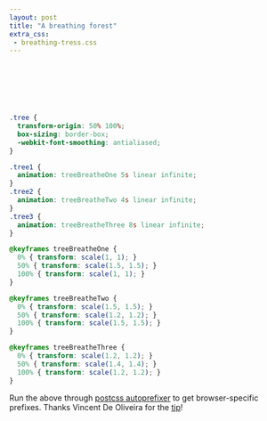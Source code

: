 ```yaml
---
layout: post
title: "A breathing forest"
extra_css:
 - breathing-tress.css
---
```


<svg version="1.1" id="downtown-portland" xmlns="http://www.w3.org/2000/svg" xmlns:xlink="http://www.w3.org/1999/xlink" x="0px"
   y="0px" viewBox="0 0 430.7 66.6" style="enable-background:new 0 0 430.7 66.6;" xml:space="preserve">
<style type="text/css">
  .st0{fill:#827664;}
  .st1{fill:#9B9485;}
  .st2{fill:#B9B2A6;}
  .st3{fill:#DBD1BC;}
</style>
<path class="st0 tree tree1" d="M368.6,35.2c-0.1,0.2,0.2,0.6,0.3,0.7c0.2,0.4,0.4,0.7,0.7,1.1c0.3,0.4,0.5,0.8,0.7,1.3
  c0.3,0.5,0.6,0.9,0.9,1.4c0.2,0.3,0.5,0.5,0.7,0.7c0.1,0.1,0.1,0.3,0.2,0.3c0.1,0.1,0.2,0.1,0.3,0.2c-0.3,0-0.6,0-0.8,0
  c-0.4,0-0.7-0.1-1.1-0.1c-0.1,0-0.2,0-0.3,0c-0.1,0-0.1-0.1-0.1-0.1c0.1,0.4,0.3,0.7,0.4,1c0.3,0.6,0.6,1.3,0.9,2
  c0.4,0.8,0.8,1.6,1.2,2.4c0.1,0.3,0.3,0.6,0.4,0.8c0.1,0.1,0.1,0.2,0.1,0.3c0,0.1,0,0.1,0.1,0.2c0.1,0,0.1,0.1,0.1,0.2
  c0,0.1,0.1,0.2,0.1,0.3c0,0.1,0.2,0.1,0.2,0.2c-0.2,0-0.5-0.2-0.7-0.3c-0.3-0.1-0.6-0.2-0.9-0.2c-0.2,0-0.4,0-0.5,0
  c-0.1,0-0.2-0.1-0.3,0c-0.1,0.3,0,0.8,0.1,1.2c0.1,0.7,0.1,1.4,0.2,2c0.1,1,0.2,1.9,0.3,2.9c0.1,0.6,0.2,1.2,0.4,1.7
  c0.1,0.3,0.2,0.6,0.3,0.8c0.1,0.1,0.1,0.2,0.2,0.3c0,0.1,0,0.2,0.1,0.2c-0.6-0.3-1.2-0.4-1.8-0.5c-0.2,0-0.5-0.1-0.7-0.1
  c-0.1,0-0.1,0-0.2-0.1c0,0.9,0,1.9,0,2.8c0,0.4,0.1,0.8,0.1,1.3c0,0.2,0,0.4,0.1,0.6c0,0.1,0,0.3,0.1,0.4c-0.1,0-0.3,0-0.4,0
  c-0.3,0-0.6,0-0.9,0c-0.2,0-0.4,0-0.6,0c-0.1,0-0.2,0-0.3,0c-0.1,0-0.1-0.1,0-0.2c0.1-0.1,0.2-0.2,0.3-0.4c0-0.1,0-0.2,0.1-0.3
  c0-0.1,0.1-0.1,0.1-0.2c0.1-0.2,0.1-0.3,0.2-0.5c0.2-0.4,0.2-0.9,0.2-1.3c0-0.2,0-0.4,0.1-0.5c0-0.2,0-0.5,0-0.7c0-0.4,0-0.7,0-1.1
  c0-0.1,0-0.1,0-0.1c-0.1-0.1-0.4,0.1-0.5,0.2c-0.1,0.1-0.3,0.2-0.5,0.3c0,0,0,0.1-0.1,0.1c-0.1,0.1-0.2,0.1-0.3,0.1
  c-0.1,0-0.2,0.1-0.3,0.1c0-0.2,0.1-0.4,0.1-0.6c0.1-0.3,0.2-0.7,0.4-1c0.3-0.7,0.6-1.4,0.9-2.2c0.2-0.4,0.3-0.8,0.4-1.2
  c0.2-0.5,0.2-1,0.3-1.5c0.1-0.4,0.2-0.9,0.2-1.3c-0.1,0-0.3,0.1-0.4,0.2c-0.1,0.1-0.2,0.2-0.4,0.2c-0.1,0-0.3,0-0.4,0
  c-0.3,0-0.2-0.1-0.1-0.4c0.3-0.8,0.5-1.5,0.7-2.3c0.1-0.4,0.2-0.7,0.3-1.1c0-0.3,0.1-0.6,0.1-0.8c0-0.3,0-0.5,0-0.8
  c0-0.2,0-0.5,0-0.7c0-0.1-0.1-0.2-0.1-0.3c0,0,0-0.1,0-0.1c0,0,0-0.1,0-0.2c0,0,0-0.1,0-0.1c-0.3-0.1-0.8,0-1.1,0.1
  c-0.6,0.1-1.3,0.2-1.9,0.3c-0.1,0-0.2,0-0.2,0c0,0,0,0,0-0.1c0-0.1,0-0.2,0-0.3c0-0.2,0-0.3,0.1-0.5c0.1-0.4,0.3-0.8,0.4-1.3
  c0.1-0.4,0.3-0.7,0.4-1.1c0.3-0.6,0.6-1.2,0.8-1.9c0.1-0.4,0.1-0.8,0.3-1.2c0-0.1,0.1-0.2,0.2-0.3c0-0.1,0-0.2,0-0.3
  c0.1-0.1,0.1-0.2,0.1-0.3C368.4,35.3,368.4,35.2,368.6,35.2z"/>
<path class="st0 tree tree2" d="M409.6,35.2c-0.1,0.2,0.2,0.6,0.3,0.7c0.2,0.4,0.4,0.7,0.7,1.1c0.3,0.4,0.5,0.8,0.7,1.3
  c0.3,0.5,0.6,0.9,0.9,1.4c0.2,0.3,0.5,0.5,0.7,0.7c0.1,0.1,0.1,0.3,0.2,0.3c0.1,0.1,0.2,0.1,0.3,0.2c-0.3,0-0.6,0-0.8,0
  c-0.4,0-0.7-0.1-1.1-0.1c-0.1,0-0.2,0-0.3,0c-0.1,0-0.1-0.1-0.1-0.1c0.1,0.4,0.3,0.7,0.4,1c0.3,0.6,0.6,1.3,0.9,2
  c0.4,0.8,0.8,1.6,1.2,2.4c0.1,0.3,0.3,0.6,0.4,0.8c0.1,0.1,0.1,0.2,0.1,0.3c0,0.1,0,0.1,0.1,0.2c0.1,0,0.1,0.1,0.1,0.2
  c0,0.1,0.1,0.2,0.1,0.3c0,0.1,0.2,0.1,0.2,0.2c-0.2,0-0.5-0.2-0.7-0.3c-0.3-0.1-0.6-0.2-0.9-0.2c-0.2,0-0.4,0-0.5,0
  c-0.1,0-0.2-0.1-0.3,0c-0.1,0.3,0,0.8,0.1,1.2c0.1,0.7,0.1,1.4,0.2,2c0.1,1,0.2,1.9,0.3,2.9c0.1,0.6,0.2,1.2,0.4,1.7
  c0.1,0.3,0.2,0.6,0.3,0.8c0.1,0.1,0.1,0.2,0.2,0.3c0,0.1,0,0.2,0.1,0.2c-0.6-0.3-1.2-0.4-1.8-0.5c-0.2,0-0.5-0.1-0.7-0.1
  c-0.1,0-0.1,0-0.2-0.1c0,0.9,0,1.9,0,2.8c0,0.4,0.1,0.8,0.1,1.3c0,0.2,0,0.4,0.1,0.6c0,0.1,0,0.3,0.1,0.4c-0.1,0-0.3,0-0.4,0
  c-0.3,0-0.6,0-0.9,0c-0.2,0-0.4,0-0.6,0c-0.1,0-0.2,0-0.3,0c-0.1,0-0.1-0.1,0-0.2c0.1-0.1,0.2-0.2,0.3-0.4c0-0.1,0-0.2,0.1-0.3
  c0-0.1,0.1-0.1,0.1-0.2c0.1-0.2,0.1-0.3,0.2-0.5c0.2-0.4,0.2-0.9,0.2-1.3c0-0.2,0-0.4,0.1-0.5c0-0.2,0-0.5,0-0.7c0-0.4,0-0.7,0-1.1
  c0-0.1,0-0.1,0-0.1c-0.1-0.1-0.4,0.1-0.5,0.2c-0.1,0.1-0.3,0.2-0.5,0.3c0,0,0,0.1-0.1,0.1c-0.1,0.1-0.2,0.1-0.3,0.1
  c-0.1,0-0.2,0.1-0.3,0.1c0-0.2,0.1-0.4,0.1-0.6c0.1-0.3,0.2-0.7,0.4-1c0.3-0.7,0.6-1.4,0.9-2.2c0.2-0.4,0.3-0.8,0.4-1.2
  c0.2-0.5,0.2-1,0.3-1.5c0.1-0.4,0.2-0.9,0.2-1.3c-0.1,0-0.3,0.1-0.4,0.2c-0.1,0.1-0.2,0.2-0.4,0.2c-0.1,0-0.3,0-0.4,0
  c-0.3,0-0.2-0.1-0.1-0.4c0.3-0.8,0.5-1.5,0.7-2.3c0.1-0.4,0.2-0.7,0.3-1.1c0-0.3,0.1-0.6,0.1-0.8c0-0.3,0-0.5,0-0.8
  c0-0.2,0-0.5,0-0.7c0-0.1-0.1-0.2-0.1-0.3c0,0,0-0.1,0-0.1c0,0,0-0.1,0-0.2c0,0,0-0.1,0-0.1c-0.3-0.1-0.8,0-1.1,0.1
  c-0.6,0.1-1.3,0.2-1.9,0.3c-0.1,0-0.2,0-0.2,0c0,0,0,0,0-0.1c0-0.1,0-0.2,0-0.3c0-0.2,0-0.3,0.1-0.5c0.1-0.4,0.3-0.8,0.4-1.3
  c0.1-0.4,0.3-0.7,0.4-1.1c0.3-0.6,0.6-1.2,0.8-1.9c0.1-0.4,0.1-0.8,0.3-1.2c0-0.1,0.1-0.2,0.2-0.3c0-0.1,0-0.2,0-0.3
  c0.1-0.1,0.1-0.2,0.1-0.3C409.4,35.3,409.4,35.2,409.6,35.2z"/>
<path class="st0 tree tree1" d="M219.2,35.2c-0.1,0.2,0.2,0.6,0.3,0.7c0.2,0.4,0.4,0.7,0.7,1.1c0.3,0.4,0.5,0.8,0.7,1.3
  c0.3,0.5,0.6,0.9,0.9,1.4c0.2,0.3,0.5,0.5,0.7,0.7c0.1,0.1,0.1,0.3,0.2,0.3c0.1,0.1,0.2,0.1,0.3,0.2c-0.3,0-0.6,0-0.8,0
  c-0.4,0-0.7-0.1-1.1-0.1c-0.1,0-0.2,0-0.3,0c-0.1,0-0.1-0.1-0.1-0.1c0.1,0.4,0.3,0.7,0.4,1c0.3,0.6,0.6,1.3,0.9,2
  c0.4,0.8,0.8,1.6,1.2,2.4c0.1,0.3,0.3,0.6,0.4,0.8c0.1,0.1,0.1,0.2,0.1,0.3c0,0.1,0,0.1,0.1,0.2c0.1,0,0.1,0.1,0.1,0.2
  c0,0.1,0.1,0.2,0.1,0.3c0,0.1,0.2,0.1,0.2,0.2c-0.2,0-0.5-0.2-0.7-0.3c-0.3-0.1-0.6-0.2-0.9-0.2c-0.2,0-0.4,0-0.5,0
  c-0.1,0-0.2-0.1-0.3,0c-0.1,0.3,0,0.8,0.1,1.2c0.1,0.7,0.1,1.4,0.2,2c0.1,1,0.2,1.9,0.3,2.9c0.1,0.6,0.2,1.2,0.4,1.7
  c0.1,0.3,0.2,0.6,0.3,0.8c0.1,0.1,0.1,0.2,0.2,0.3c0,0.1,0,0.2,0.1,0.2c-0.6-0.3-1.2-0.4-1.8-0.5c-0.2,0-0.5-0.1-0.7-0.1
  c-0.1,0-0.1,0-0.2-0.1c0,0.9,0,1.9,0,2.8c0,0.4,0.1,0.8,0.1,1.3c0,0.2,0,0.4,0.1,0.6c0,0.1,0,0.3,0.1,0.4c-0.1,0-0.3,0-0.4,0
  c-0.3,0-0.6,0-0.9,0c-0.2,0-0.4,0-0.6,0c-0.1,0-0.2,0-0.3,0c-0.1,0-0.1-0.1,0-0.2c0.1-0.1,0.2-0.2,0.3-0.4c0-0.1,0-0.2,0.1-0.3
  c0-0.1,0.1-0.1,0.1-0.2c0.1-0.2,0.1-0.3,0.2-0.5c0.2-0.4,0.2-0.9,0.2-1.3c0-0.2,0-0.4,0.1-0.5c0-0.2,0-0.5,0-0.7c0-0.4,0-0.7,0-1.1
  c0-0.1,0-0.1,0-0.1c-0.1-0.1-0.4,0.1-0.5,0.2c-0.1,0.1-0.3,0.2-0.5,0.3c0,0,0,0.1-0.1,0.1c-0.1,0.1-0.2,0.1-0.3,0.1
  c-0.1,0-0.2,0.1-0.3,0.1c0-0.2,0.1-0.4,0.1-0.6c0.1-0.3,0.2-0.7,0.4-1c0.3-0.7,0.6-1.4,0.9-2.2c0.2-0.4,0.3-0.8,0.4-1.2
  c0.2-0.5,0.2-1,0.3-1.5c0.1-0.4,0.2-0.9,0.2-1.3c-0.1,0-0.3,0.1-0.4,0.2c-0.1,0.1-0.2,0.2-0.4,0.2c-0.1,0-0.3,0-0.4,0
  c-0.3,0-0.2-0.1-0.1-0.4c0.3-0.8,0.5-1.5,0.7-2.3c0.1-0.4,0.2-0.7,0.3-1.1c0-0.3,0.1-0.6,0.1-0.8c0-0.3,0-0.5,0-0.8
  c0-0.2,0-0.5,0-0.7c0-0.1-0.1-0.2-0.1-0.3c0,0,0-0.1,0-0.1c0,0,0-0.1,0-0.2c0,0,0-0.1,0-0.1c-0.3-0.1-0.8,0-1.1,0.1
  c-0.6,0.1-1.3,0.2-1.9,0.3c-0.1,0-0.2,0-0.2,0c0,0,0,0,0-0.1c0-0.1,0-0.2,0-0.3c0-0.2,0-0.3,0.1-0.5c0.1-0.4,0.3-0.8,0.4-1.3
  c0.1-0.4,0.3-0.7,0.4-1.1c0.3-0.6,0.6-1.2,0.8-1.9c0.1-0.4,0.1-0.8,0.3-1.2c0-0.1,0.1-0.2,0.2-0.3c0-0.1,0-0.2,0-0.3
  c0.1-0.1,0.1-0.2,0.1-0.3C219,35.3,219,35.2,219.2,35.2z"/>
<g id="d6svBZ_1_">
  <g>
    <path class="st1 tree tree2" d="M14,61c0.7-1.2,1.3-2.4,1.5-3.7c0.2-1.3,0.3-2.6,0.5-4c-0.3,0.1-0.6,0.1-0.8,0.2c-0.2,0-0.5,0-0.7,0
      c-2.1-0.1-4-0.7-5.3-2.6c-0.1-0.1-0.2-0.2-0.4-0.2c-1.8-0.1-3.1-2.3-3.1-3.6c0-1.1,0.2-2.1,0.6-3.1c0.4-0.8,0.8-1.6,1.7-1.9
      c0.7-0.2,1-0.6,1.1-1.4c0.4-2.2,2.8-4.1,5.1-4.3c0.9-0.1,1.8,0,2.6,0.6c0.1,0.1,0.3,0,0.5,0c0.7-0.1,1.4-0.3,2-0.2
      C21,37,22.1,38,23.1,39c1.1,1.1,1.7,2.5,2.1,3.9c0.3,1.2,0.3,2.4-0.3,3.5c-0.4,0.7-0.8,1.4-0.9,2.3c-0.3,1.8-1.6,3-3.3,3.5
      c-0.9,0.3-1.9,0.4-3,0.2c0.1,3,0.1,5.9,1.6,8.6C17.5,61.3,15.8,61.2,14,61z"/>
  </g>
</g>
<g id="d6svBZ_16_">
  <g>
    <path class="st2" d="M14,61c0.5-0.8,0.9-1.7,1.1-2.6c0.1-0.9,0.2-1.8,0.4-2.8c-0.2,0-0.4,0.1-0.6,0.1c-0.2,0-0.3,0-0.5,0
      c-1.5-0.1-2.8-0.5-3.7-1.8c0-0.1-0.2-0.1-0.2-0.1c-1.2,0-2.2-1.6-2.2-2.5c0-0.8,0.2-1.5,0.5-2.1c0.2-0.6,0.6-1.1,1.2-1.3
      c0.5-0.2,0.7-0.4,0.8-1c0.3-1.5,2-2.9,3.6-3c0.7-0.1,1.3,0,1.8,0.4c0.1,0.1,0.2,0,0.3,0c0.5,0,1-0.2,1.4-0.1
      c1.1,0.1,1.9,0.8,2.6,1.5c0.8,0.7,1.2,1.7,1.5,2.7c0.2,0.8,0.2,1.7-0.2,2.5c-0.3,0.5-0.5,1-0.6,1.6c-0.2,1.3-1.1,2.1-2.3,2.5
      c-0.7,0.2-1.4,0.3-2.1,0.1c0.1,2.1,0.1,4.1,1.1,6C16.4,61.2,15.2,61.1,14,61z"/>
  </g>
</g>
<g id="d6svBZ_27_">
  <g>
    <path class="st3 tree tree2" d="M38.5,61c1-1.9,1-4,1.1-6c-0.8,0.2-1.5,0.1-2.1-0.1c-1.2-0.4-2.1-1.2-2.3-2.5c-0.1-0.6-0.3-1.1-0.6-1.6
      c-0.4-0.8-0.4-1.6-0.2-2.5c0.3-1,0.7-2,1.5-2.7c0.7-0.7,1.5-1.4,2.6-1.5c0.5-0.1,1,0.1,1.4,0.1c0.1,0,0.3,0.1,0.3,0
      c0.6-0.4,1.2-0.5,1.8-0.4c1.6,0.1,3.3,1.5,3.6,3c0.1,0.5,0.3,0.8,0.8,1c0.6,0.2,0.9,0.7,1.2,1.3c0.3,0.7,0.5,1.4,0.5,2.1
      c0,0.9-0.9,2.5-2.2,2.5c-0.1,0-0.2,0.1-0.2,0.1c-0.9,1.3-2.2,1.7-3.7,1.8c-0.2,0-0.3,0-0.5,0c-0.2,0-0.3-0.1-0.6-0.1
      c0.1,1,0.2,1.9,0.4,2.8c0.1,0.9,0.5,1.8,1.1,2.6C41,61.1,39.8,61.2,38.5,61z"/>
  </g>
</g>
<g id="d6svBZ_28_">
  <g>
    <path class="st2 tree tree1" d="M60.5,61c1-1.9,1-4,1.1-6c-0.8,0.2-1.5,0.1-2.1-0.1c-1.2-0.4-2.1-1.2-2.3-2.5c-0.1-0.6-0.3-1.1-0.6-1.6
      c-0.4-0.8-0.4-1.6-0.2-2.5c0.3-1,0.7-2,1.5-2.7c0.7-0.7,1.5-1.4,2.6-1.5c0.5-0.1,1,0.1,1.4,0.1c0.1,0,0.3,0.1,0.3,0
      c0.6-0.4,1.2-0.5,1.8-0.4c1.6,0.1,3.3,1.5,3.6,3c0.1,0.5,0.3,0.8,0.8,1c0.6,0.2,0.9,0.7,1.2,1.3c0.3,0.7,0.5,1.4,0.5,2.1
      c0,0.9-0.9,2.5-2.2,2.5c-0.1,0-0.2,0.1-0.2,0.1c-0.9,1.3-2.2,1.7-3.7,1.8c-0.2,0-0.3,0-0.5,0c-0.2,0-0.3-0.1-0.6-0.1
      c0.1,1,0.2,1.9,0.4,2.8c0.1,0.9,0.5,1.8,1.1,2.6C63,61.1,61.8,61.2,60.5,61z"/>
  </g>
</g>
<g id="d6svBZ_29_">
  <g>
    <path class="st1" d="M150.5,61c1-1.9,1-4,1.1-6c-0.8,0.2-1.5,0.1-2.1-0.1c-1.2-0.4-2.1-1.2-2.3-2.5c-0.1-0.6-0.3-1.1-0.6-1.6
      c-0.4-0.8-0.4-1.6-0.2-2.5c0.3-1,0.7-2,1.5-2.7c0.7-0.7,1.5-1.4,2.6-1.5c0.5-0.1,1,0.1,1.4,0.1c0.1,0,0.3,0.1,0.3,0
      c0.6-0.4,1.2-0.5,1.8-0.4c1.6,0.1,3.3,1.5,3.6,3c0.1,0.5,0.3,0.8,0.8,1c0.6,0.2,0.9,0.7,1.2,1.3c0.3,0.7,0.5,1.4,0.5,2.1
      c0,0.9-0.9,2.5-2.2,2.5c-0.1,0-0.2,0.1-0.2,0.1c-0.9,1.3-2.2,1.7-3.7,1.8c-0.2,0-0.3,0-0.5,0c-0.2,0-0.3-0.1-0.6-0.1
      c0.1,1,0.2,1.9,0.4,2.8c0.1,0.9,0.5,1.8,1.1,2.6C153,61.1,151.8,61.2,150.5,61z"/>
  </g>
</g>
<g id="d6svBZ_30_">
  <g>
    <path class="st2 tree tree1" d="M212.5,61c1-1.9,1-4,1.1-6c-0.8,0.2-1.5,0.1-2.1-0.1c-1.2-0.4-2.1-1.2-2.3-2.5c-0.1-0.6-0.3-1.1-0.6-1.6
      c-0.4-0.8-0.4-1.6-0.2-2.5c0.3-1,0.7-2,1.5-2.7c0.7-0.7,1.5-1.4,2.6-1.5c0.5-0.1,1,0.1,1.4,0.1c0.1,0,0.3,0.1,0.3,0
      c0.6-0.4,1.2-0.5,1.8-0.4c1.6,0.1,3.3,1.5,3.6,3c0.1,0.5,0.3,0.8,0.8,1c0.6,0.2,0.9,0.7,1.2,1.3c0.3,0.7,0.5,1.4,0.5,2.1
      c0,0.9-0.9,2.5-2.2,2.5c-0.1,0-0.2,0.1-0.2,0.1c-0.9,1.3-2.2,1.7-3.7,1.8c-0.2,0-0.3,0-0.5,0c-0.2,0-0.3-0.1-0.6-0.1
      c0.1,1,0.2,1.9,0.4,2.8c0.1,0.9,0.5,1.8,1.1,2.6C215,61.1,213.8,61.2,212.5,61z"/>
  </g>
</g>
<g id="d6svBZ_31_">
  <g>
    <path class="st3 tree tree2" d="M244.5,61c1-1.9,1-4,1.1-6c-0.8,0.2-1.5,0.1-2.1-0.1c-1.2-0.4-2.1-1.2-2.3-2.5c-0.1-0.6-0.3-1.1-0.6-1.6
      c-0.4-0.8-0.4-1.6-0.2-2.5c0.3-1,0.7-2,1.5-2.7c0.7-0.7,1.5-1.4,2.6-1.5c0.5-0.1,1,0.1,1.4,0.1c0.1,0,0.3,0.1,0.3,0
      c0.6-0.4,1.2-0.5,1.8-0.4c1.6,0.1,3.3,1.5,3.6,3c0.1,0.5,0.3,0.8,0.8,1c0.6,0.2,0.9,0.7,1.2,1.3c0.3,0.7,0.5,1.4,0.5,2.1
      c0,0.9-0.9,2.5-2.2,2.5c-0.1,0-0.2,0.1-0.2,0.1c-0.9,1.3-2.2,1.7-3.7,1.8c-0.2,0-0.3,0-0.5,0c-0.2,0-0.3-0.1-0.6-0.1
      c0.1,1,0.2,1.9,0.4,2.8c0.1,0.9,0.5,1.8,1.1,2.6C247,61.1,245.8,61.2,244.5,61z"/>
  </g>
</g>
<g id="d6svBZ_32_">
  <g>
    <path class="st1" d="M271.5,61c1-1.9,1-4,1.1-6c-0.8,0.2-1.5,0.1-2.1-0.1c-1.2-0.4-2.1-1.2-2.3-2.5c-0.1-0.6-0.3-1.1-0.6-1.6
      c-0.4-0.8-0.4-1.6-0.2-2.5c0.3-1,0.7-2,1.5-2.7c0.7-0.7,1.5-1.4,2.6-1.5c0.5-0.1,1,0.1,1.4,0.1c0.1,0,0.3,0.1,0.3,0
      c0.6-0.4,1.2-0.5,1.8-0.4c1.6,0.1,3.3,1.5,3.6,3c0.1,0.5,0.3,0.8,0.8,1c0.6,0.2,0.9,0.7,1.2,1.3c0.3,0.7,0.5,1.4,0.5,2.1
      c0,0.9-0.9,2.5-2.2,2.5c-0.1,0-0.2,0.1-0.2,0.1c-0.9,1.3-2.2,1.7-3.7,1.8c-0.2,0-0.3,0-0.5,0c-0.2,0-0.3-0.1-0.6-0.1
      c0.1,1,0.2,1.9,0.4,2.8c0.1,0.9,0.5,1.8,1.1,2.6C274,61.1,272.8,61.2,271.5,61z"/>
  </g>
</g>
<g id="d6svBZ_33_">
  <g>
    <path class="st2 tree tree2" d="M311.5,61c1-1.9,1-4,1.1-6c-0.8,0.2-1.5,0.1-2.1-0.1c-1.2-0.4-2.1-1.2-2.3-2.5c-0.1-0.6-0.3-1.1-0.6-1.6
      c-0.4-0.8-0.4-1.6-0.2-2.5c0.3-1,0.7-2,1.5-2.7c0.7-0.7,1.5-1.4,2.6-1.5c0.5-0.1,1,0.1,1.4,0.1c0.1,0,0.3,0.1,0.3,0
      c0.6-0.4,1.2-0.5,1.8-0.4c1.6,0.1,3.3,1.5,3.6,3c0.1,0.5,0.3,0.8,0.8,1c0.6,0.2,0.9,0.7,1.2,1.3c0.3,0.7,0.5,1.4,0.5,2.1
      c0,0.9-0.9,2.5-2.2,2.5c-0.1,0-0.2,0.1-0.2,0.1c-0.9,1.3-2.2,1.7-3.7,1.8c-0.2,0-0.3,0-0.5,0c-0.2,0-0.3-0.1-0.6-0.1
      c0.1,1,0.2,1.9,0.4,2.8c0.1,0.9,0.5,1.8,1.1,2.6C314,61.1,312.8,61.2,311.5,61z"/>
  </g>
</g>
<g id="d6svBZ_34_">
  <g>
    <path class="st3 tree tree1" d="M384.5,61c1-1.9,1-4,1.1-6c-0.8,0.2-1.5,0.1-2.1-0.1c-1.2-0.4-2.1-1.2-2.3-2.5c-0.1-0.6-0.3-1.1-0.6-1.6
      c-0.4-0.8-0.4-1.6-0.2-2.5c0.3-1,0.7-2,1.5-2.7c0.7-0.7,1.5-1.4,2.6-1.5c0.5-0.1,1,0.1,1.4,0.1c0.1,0,0.3,0.1,0.3,0
      c0.6-0.4,1.2-0.5,1.8-0.4c1.6,0.1,3.3,1.5,3.6,3c0.1,0.5,0.3,0.8,0.8,1c0.6,0.2,0.9,0.7,1.2,1.3c0.3,0.7,0.5,1.4,0.5,2.1
      c0,0.9-0.9,2.5-2.2,2.5c-0.1,0-0.2,0.1-0.2,0.1c-0.9,1.3-2.2,1.7-3.7,1.8c-0.2,0-0.3,0-0.5,0c-0.2,0-0.3-0.1-0.6-0.1
      c0.1,1,0.2,1.9,0.4,2.8c0.1,0.9,0.5,1.8,1.1,2.6C387,61.1,385.8,61.2,384.5,61z"/>
  </g>
</g>
<path class="st0 tree tree2" d="M210.7,35.2c0.1,0.2-0.2,0.6-0.3,0.7c-0.2,0.4-0.4,0.7-0.7,1.1c-0.3,0.4-0.5,0.8-0.7,1.3
  c-0.3,0.5-0.6,0.9-0.9,1.4c-0.2,0.3-0.5,0.5-0.7,0.7c-0.1,0.1-0.1,0.3-0.2,0.3c-0.1,0.1-0.2,0.1-0.3,0.2c0.3,0,0.6,0,0.8,0
  c0.4,0,0.7-0.1,1.1-0.1c0.1,0,0.2,0,0.3,0c0.1,0,0.1-0.1,0.1-0.1c-0.1,0.4-0.3,0.7-0.4,1c-0.3,0.6-0.6,1.3-0.9,2
  c-0.4,0.8-0.8,1.6-1.2,2.4c-0.1,0.3-0.3,0.6-0.4,0.8c-0.1,0.1-0.1,0.2-0.1,0.3c0,0.1,0,0.1-0.1,0.2c-0.1,0-0.1,0.1-0.1,0.2
  c0,0.1-0.1,0.2-0.1,0.3c0,0.1-0.2,0.1-0.2,0.2c0.2,0,0.5-0.2,0.7-0.3c0.3-0.1,0.6-0.2,0.9-0.2c0.2,0,0.4,0,0.5,0
  c0.1,0,0.2-0.1,0.3,0c0.1,0.3,0,0.8-0.1,1.2c-0.1,0.7-0.1,1.4-0.2,2c-0.1,1-0.2,1.9-0.3,2.9c-0.1,0.6-0.2,1.2-0.4,1.7
  c-0.1,0.3-0.2,0.6-0.3,0.8c-0.1,0.1-0.1,0.2-0.2,0.3c0,0.1,0,0.2-0.1,0.2c0.6-0.3,1.2-0.4,1.8-0.5c0.2,0,0.5-0.1,0.7-0.1
  c0.1,0,0.1,0,0.2-0.1c0,0.9,0,1.9,0,2.8c0,0.4-0.1,0.8-0.1,1.3c0,0.2,0,0.4-0.1,0.6c0,0.1,0,0.3-0.1,0.4c0.1,0,0.3,0,0.4,0
  c0.3,0,0.6,0,0.9,0c0.2,0,0.4,0,0.6,0c0.1,0,0.2,0,0.3,0c0.1,0,0.1-0.1,0-0.2c-0.1-0.1-0.2-0.2-0.3-0.4c0-0.1,0-0.2-0.1-0.3
  c0-0.1-0.1-0.1-0.1-0.2c-0.1-0.2-0.1-0.3-0.2-0.5c-0.2-0.4-0.2-0.9-0.2-1.3c0-0.2,0-0.4-0.1-0.5c0-0.2,0-0.5,0-0.7
  c0-0.4,0-0.7,0-1.1c0-0.1,0-0.1,0-0.1c0.1-0.1,0.4,0.1,0.5,0.2c0.1,0.1,0.3,0.2,0.5,0.3c0,0,0,0.1,0.1,0.1c0.1,0.1,0.2,0.1,0.3,0.1
  c0.1,0,0.2,0.1,0.3,0.1c0-0.2-0.1-0.4-0.1-0.6c-0.1-0.3-0.2-0.7-0.4-1c-0.3-0.7-0.6-1.4-0.9-2.2c-0.2-0.4-0.3-0.8-0.4-1.2
  c-0.2-0.5-0.2-1-0.3-1.5c-0.1-0.4-0.2-0.9-0.2-1.3c0.1,0,0.3,0.1,0.4,0.2c0.1,0.1,0.2,0.2,0.4,0.2c0.1,0,0.3,0,0.4,0
  c0.3,0,0.2-0.1,0.1-0.4c-0.3-0.8-0.5-1.5-0.7-2.3c-0.1-0.4-0.2-0.7-0.3-1.1c0-0.3-0.1-0.6-0.1-0.8c0-0.3,0-0.5,0-0.8
  c0-0.2,0-0.5,0-0.7c0-0.1,0.1-0.2,0.1-0.3c0,0,0-0.1,0-0.1c0,0,0-0.1,0-0.2c0,0,0-0.1,0-0.1c0.3-0.1,0.8,0,1.1,0.1
  c0.6,0.1,1.3,0.2,1.9,0.3c0.1,0,0.2,0,0.2,0c0,0,0,0,0-0.1c0-0.1,0-0.2,0-0.3c0-0.2,0-0.3-0.1-0.5c-0.1-0.4-0.3-0.8-0.4-1.3
  c-0.1-0.4-0.3-0.7-0.4-1.1c-0.3-0.6-0.6-1.2-0.8-1.9c-0.1-0.4-0.1-0.8-0.3-1.2c0-0.1-0.1-0.2-0.2-0.3c0-0.1,0-0.2,0-0.3
  c-0.1-0.1-0.1-0.2-0.1-0.3C210.9,35.3,210.8,35.2,210.7,35.2z"/>
<path class="st0 tree tree1" d="M237.7,35.2c0.1,0.2-0.2,0.6-0.3,0.7c-0.2,0.4-0.4,0.7-0.7,1.1c-0.3,0.4-0.5,0.8-0.7,1.3
  c-0.3,0.5-0.6,0.9-0.9,1.4c-0.2,0.3-0.5,0.5-0.7,0.7c-0.1,0.1-0.1,0.3-0.2,0.3c-0.1,0.1-0.2,0.1-0.3,0.2c0.3,0,0.6,0,0.8,0
  c0.4,0,0.7-0.1,1.1-0.1c0.1,0,0.2,0,0.3,0c0.1,0,0.1-0.1,0.1-0.1c-0.1,0.4-0.3,0.7-0.4,1c-0.3,0.6-0.6,1.3-0.9,2
  c-0.4,0.8-0.8,1.6-1.2,2.4c-0.1,0.3-0.3,0.6-0.4,0.8c-0.1,0.1-0.1,0.2-0.1,0.3c0,0.1,0,0.1-0.1,0.2c-0.1,0-0.1,0.1-0.1,0.2
  c0,0.1-0.1,0.2-0.1,0.3c0,0.1-0.2,0.1-0.2,0.2c0.2,0,0.5-0.2,0.7-0.3c0.3-0.1,0.6-0.2,0.9-0.2c0.2,0,0.4,0,0.5,0
  c0.1,0,0.2-0.1,0.3,0c0.1,0.3,0,0.8-0.1,1.2c-0.1,0.7-0.1,1.4-0.2,2c-0.1,1-0.2,1.9-0.3,2.9c-0.1,0.6-0.2,1.2-0.4,1.7
  c-0.1,0.3-0.2,0.6-0.3,0.8c-0.1,0.1-0.1,0.2-0.2,0.3c0,0.1,0,0.2-0.1,0.2c0.6-0.3,1.2-0.4,1.8-0.5c0.2,0,0.5-0.1,0.7-0.1
  c0.1,0,0.1,0,0.2-0.1c0,0.9,0,1.9,0,2.8c0,0.4-0.1,0.8-0.1,1.3c0,0.2,0,0.4-0.1,0.6c0,0.1,0,0.3-0.1,0.4c0.1,0,0.3,0,0.4,0
  c0.3,0,0.6,0,0.9,0c0.2,0,0.4,0,0.6,0c0.1,0,0.2,0,0.3,0c0.1,0,0.1-0.1,0-0.2c-0.1-0.1-0.2-0.2-0.3-0.4c0-0.1,0-0.2-0.1-0.3
  c0-0.1-0.1-0.1-0.1-0.2c-0.1-0.2-0.1-0.3-0.2-0.5c-0.2-0.4-0.2-0.9-0.2-1.3c0-0.2,0-0.4-0.1-0.5c0-0.2,0-0.5,0-0.7
  c0-0.4,0-0.7,0-1.1c0-0.1,0-0.1,0-0.1c0.1-0.1,0.4,0.1,0.5,0.2c0.1,0.1,0.3,0.2,0.5,0.3c0,0,0,0.1,0.1,0.1c0.1,0.1,0.2,0.1,0.3,0.1
  c0.1,0,0.2,0.1,0.3,0.1c0-0.2-0.1-0.4-0.1-0.6c-0.1-0.3-0.2-0.7-0.4-1c-0.3-0.7-0.6-1.4-0.9-2.2c-0.2-0.4-0.3-0.8-0.4-1.2
  c-0.2-0.5-0.2-1-0.3-1.5c-0.1-0.4-0.2-0.9-0.2-1.3c0.1,0,0.3,0.1,0.4,0.2c0.1,0.1,0.2,0.2,0.4,0.2c0.1,0,0.3,0,0.4,0
  c0.3,0,0.2-0.1,0.1-0.4c-0.3-0.8-0.5-1.5-0.7-2.3c-0.1-0.4-0.2-0.7-0.3-1.1c0-0.3-0.1-0.6-0.1-0.8c0-0.3,0-0.5,0-0.8
  c0-0.2,0-0.5,0-0.7c0-0.1,0.1-0.2,0.1-0.3c0,0,0-0.1,0-0.1c0,0,0-0.1,0-0.2c0,0,0-0.1,0-0.1c0.3-0.1,0.8,0,1.1,0.1
  c0.6,0.1,1.3,0.2,1.9,0.3c0.1,0,0.2,0,0.2,0c0,0,0,0,0-0.1c0-0.1,0-0.2,0-0.3c0-0.2,0-0.3-0.1-0.5c-0.1-0.4-0.3-0.8-0.4-1.3
  c-0.1-0.4-0.3-0.7-0.4-1.1c-0.3-0.6-0.6-1.2-0.8-1.9c-0.1-0.4-0.1-0.8-0.3-1.2c0-0.1-0.1-0.2-0.2-0.3c0-0.1,0-0.2,0-0.3
  c-0.1-0.1-0.1-0.2-0.1-0.3C237.9,35.3,237.8,35.2,237.7,35.2z"/>
<path class="st0 tree tree2" d="M78.7,35.2c0.1,0.2-0.2,0.6-0.3,0.7c-0.2,0.4-0.4,0.7-0.7,1.1c-0.3,0.4-0.5,0.8-0.7,1.3
  c-0.3,0.5-0.6,0.9-0.9,1.4c-0.2,0.3-0.5,0.5-0.7,0.7c-0.1,0.1-0.1,0.3-0.2,0.3c-0.1,0.1-0.2,0.1-0.3,0.2c0.3,0,0.6,0,0.8,0
  c0.4,0,0.7-0.1,1.1-0.1c0.1,0,0.2,0,0.3,0c0.1,0,0.1-0.1,0.1-0.1c-0.1,0.4-0.3,0.7-0.4,1c-0.3,0.6-0.6,1.3-0.9,2
  c-0.4,0.8-0.8,1.6-1.2,2.4c-0.1,0.3-0.3,0.6-0.4,0.8c-0.1,0.1-0.1,0.2-0.1,0.3c0,0.1,0,0.1-0.1,0.2c-0.1,0-0.1,0.1-0.1,0.2
  c0,0.1-0.1,0.2-0.1,0.3c0,0.1-0.2,0.1-0.2,0.2c0.2,0,0.5-0.2,0.7-0.3c0.3-0.1,0.6-0.2,0.9-0.2c0.2,0,0.4,0,0.5,0
  c0.1,0,0.2-0.1,0.3,0c0.1,0.3,0,0.8-0.1,1.2c-0.1,0.7-0.1,1.4-0.2,2c-0.1,1-0.2,1.9-0.3,2.9c-0.1,0.6-0.2,1.2-0.4,1.7
  c-0.1,0.3-0.2,0.6-0.3,0.8c-0.1,0.1-0.1,0.2-0.2,0.3c0,0.1,0,0.2-0.1,0.2c0.6-0.3,1.2-0.4,1.8-0.5c0.2,0,0.5-0.1,0.7-0.1
  c0.1,0,0.1,0,0.2-0.1c0,0.9,0,1.9,0,2.8c0,0.4-0.1,0.8-0.1,1.3c0,0.2,0,0.4-0.1,0.6c0,0.1,0,0.3-0.1,0.4c0.1,0,0.3,0,0.4,0
  c0.3,0,0.6,0,0.9,0c0.2,0,0.4,0,0.6,0c0.1,0,0.2,0,0.3,0c0.1,0,0.1-0.1,0-0.2c-0.1-0.1-0.2-0.2-0.3-0.4c0-0.1,0-0.2-0.1-0.3
  c0-0.1-0.1-0.1-0.1-0.2c-0.1-0.2-0.1-0.3-0.2-0.5c-0.2-0.4-0.2-0.9-0.2-1.3c0-0.2,0-0.4-0.1-0.5c0-0.2,0-0.5,0-0.7
  c0-0.4,0-0.7,0-1.1c0-0.1,0-0.1,0-0.1c0.1-0.1,0.4,0.1,0.5,0.2c0.1,0.1,0.3,0.2,0.5,0.3c0,0,0,0.1,0.1,0.1c0.1,0.1,0.2,0.1,0.3,0.1
  c0.1,0,0.2,0.1,0.3,0.1c0-0.2-0.1-0.4-0.1-0.6c-0.1-0.3-0.2-0.7-0.4-1c-0.3-0.7-0.6-1.4-0.9-2.2c-0.2-0.4-0.3-0.8-0.4-1.2
  c-0.2-0.5-0.2-1-0.3-1.5c-0.1-0.4-0.2-0.9-0.2-1.3c0.1,0,0.3,0.1,0.4,0.2c0.1,0.1,0.2,0.2,0.4,0.2c0.1,0,0.3,0,0.4,0
  c0.3,0,0.2-0.1,0.1-0.4c-0.3-0.8-0.5-1.5-0.7-2.3c-0.1-0.4-0.2-0.7-0.3-1.1c0-0.3-0.1-0.6-0.1-0.8c0-0.3,0-0.5,0-0.8
  c0-0.2,0-0.5,0-0.7c0-0.1,0.1-0.2,0.1-0.3c0,0,0-0.1,0-0.1c0,0,0-0.1,0-0.2c0,0,0-0.1,0-0.1c0.3-0.1,0.8,0,1.1,0.1
  c0.6,0.1,1.3,0.2,1.9,0.3c0.1,0,0.2,0,0.2,0c0,0,0,0,0-0.1c0-0.1,0-0.2,0-0.3c0-0.2,0-0.3-0.1-0.5c-0.1-0.4-0.3-0.8-0.4-1.3
  c-0.1-0.4-0.3-0.7-0.4-1.1c-0.3-0.6-0.6-1.2-0.8-1.9c-0.1-0.4-0.1-0.8-0.3-1.2c0-0.1-0.1-0.2-0.2-0.3c0-0.1,0-0.2,0-0.3
  c-0.1-0.1-0.1-0.2-0.1-0.3C78.9,35.3,78.8,35.2,78.7,35.2z"/>
<path class="st1 tree tree3" d="M70.2,35.2c-0.1,0.2,0.2,0.6,0.3,0.7c0.2,0.4,0.4,0.7,0.7,1.1c0.3,0.4,0.5,0.8,0.7,1.3c0.3,0.5,0.6,0.9,0.9,1.4
  c0.2,0.3,0.5,0.5,0.7,0.7c0.1,0.1,0.1,0.3,0.2,0.3c0.1,0.1,0.2,0.1,0.3,0.2c-0.3,0-0.6,0-0.8,0c-0.4,0-0.7-0.1-1.1-0.1
  c-0.1,0-0.2,0-0.3,0c-0.1,0-0.1-0.1-0.1-0.1c0.1,0.4,0.3,0.7,0.4,1c0.3,0.6,0.6,1.3,0.9,2c0.4,0.8,0.8,1.6,1.2,2.4
  c0.1,0.3,0.3,0.6,0.4,0.8c0.1,0.1,0.1,0.2,0.1,0.3c0,0.1,0,0.1,0.1,0.2c0.1,0,0.1,0.1,0.1,0.2c0,0.1,0.1,0.2,0.1,0.3
  c0,0.1,0.2,0.1,0.2,0.2c-0.2,0-0.5-0.2-0.7-0.3c-0.3-0.1-0.6-0.2-0.9-0.2c-0.2,0-0.4,0-0.5,0c-0.1,0-0.2-0.1-0.3,0
  c-0.1,0.3,0,0.8,0.1,1.2c0.1,0.7,0.1,1.4,0.2,2c0.1,1,0.2,1.9,0.3,2.9c0.1,0.6,0.2,1.2,0.4,1.7c0.1,0.3,0.2,0.6,0.3,0.8
  c0.1,0.1,0.1,0.2,0.2,0.3c0,0.1,0,0.2,0.1,0.2c-0.6-0.3-1.2-0.4-1.8-0.5c-0.2,0-0.5-0.1-0.7-0.1c-0.1,0-0.1,0-0.2-0.1
  c0,0.9,0,1.9,0,2.8c0,0.4,0.1,0.8,0.1,1.3c0,0.2,0,0.4,0.1,0.6c0,0.1,0,0.3,0.1,0.4c-0.1,0-0.3,0-0.4,0c-0.3,0-0.6,0-0.9,0
  c-0.2,0-0.4,0-0.6,0c-0.1,0-0.2,0-0.3,0c-0.1,0-0.1-0.1,0-0.2c0.1-0.1,0.2-0.2,0.3-0.4c0-0.1,0-0.2,0.1-0.3c0-0.1,0.1-0.1,0.1-0.2
  c0.1-0.2,0.1-0.3,0.2-0.5c0.2-0.4,0.2-0.9,0.2-1.3c0-0.2,0-0.4,0.1-0.5c0-0.2,0-0.5,0-0.7c0-0.4,0-0.7,0-1.1c0-0.1,0-0.1,0-0.1
  c-0.1-0.1-0.4,0.1-0.5,0.2c-0.1,0.1-0.3,0.2-0.5,0.3c0,0,0,0.1-0.1,0.1c-0.1,0.1-0.2,0.1-0.3,0.1c-0.1,0-0.2,0.1-0.3,0.1
  c0-0.2,0.1-0.4,0.1-0.6c0.1-0.3,0.2-0.7,0.4-1c0.3-0.7,0.6-1.4,0.9-2.2c0.2-0.4,0.3-0.8,0.4-1.2c0.2-0.5,0.2-1,0.3-1.5
  c0.1-0.4,0.2-0.9,0.2-1.3c-0.1,0-0.3,0.1-0.4,0.2c-0.1,0.1-0.2,0.2-0.4,0.2c-0.1,0-0.3,0-0.4,0c-0.3,0-0.2-0.1-0.1-0.4
  c0.3-0.8,0.5-1.5,0.7-2.3c0.1-0.4,0.2-0.7,0.3-1.1c0-0.3,0.1-0.6,0.1-0.8c0-0.3,0-0.5,0-0.8c0-0.2,0-0.5,0-0.7
  c0-0.1-0.1-0.2-0.1-0.3c0,0,0-0.1,0-0.1c0,0,0-0.1,0-0.2c0,0,0-0.1,0-0.1c-0.3-0.1-0.8,0-1.1,0.1c-0.6,0.1-1.3,0.2-1.9,0.3
  c-0.1,0-0.2,0-0.2,0c0,0,0,0,0-0.1c0-0.1,0-0.2,0-0.3c0-0.2,0-0.3,0.1-0.5c0.1-0.4,0.3-0.8,0.4-1.3c0.1-0.4,0.3-0.7,0.4-1.1
  c0.3-0.6,0.6-1.2,0.8-1.9c0.1-0.4,0.1-0.8,0.3-1.2c0-0.1,0.1-0.2,0.2-0.3c0-0.1,0-0.2,0-0.3c0.1-0.1,0.1-0.2,0.1-0.3
  C70,35.3,70,35.2,70.2,35.2z"/>
<g id="d6svBZ_18_">
  <g>
    <path class="st3 tree tree3" d="M54,61c0.5-0.8,0.9-1.7,1.1-2.6c0.1-0.9,0.2-1.8,0.4-2.8c-0.2,0-0.4,0.1-0.6,0.1c-0.2,0-0.3,0-0.5,0
      c-1.5-0.1-2.8-0.5-3.7-1.8c0-0.1-0.2-0.1-0.2-0.1c-1.2,0-2.2-1.6-2.2-2.5c0-0.8,0.2-1.5,0.5-2.1c0.2-0.6,0.6-1.1,1.2-1.3
      c0.5-0.2,0.7-0.4,0.8-1c0.3-1.5,2-2.9,3.6-3c0.7-0.1,1.3,0,1.8,0.4c0.1,0.1,0.2,0,0.3,0c0.5,0,1-0.2,1.4-0.1
      c1.1,0.1,1.9,0.8,2.6,1.5c0.8,0.7,1.2,1.7,1.5,2.7c0.2,0.8,0.2,1.7-0.2,2.5c-0.3,0.5-0.5,1-0.6,1.6c-0.2,1.3-1.1,2.1-2.3,2.5
      c-0.7,0.2-1.4,0.3-2.1,0.1c0.1,2.1,0.1,4.1,1.1,6C56.4,61.2,55.2,61.1,54,61z"/>
  </g>
</g>
<g id="d6svBZ_19_">
  <g>
    <path class="st2 tree tree2" d="M98,61c0.5-0.8,0.9-1.7,1.1-2.6c0.1-0.9,0.2-1.8,0.4-2.8c-0.2,0-0.4,0.1-0.6,0.1c-0.2,0-0.3,0-0.5,0
      c-1.5-0.1-2.8-0.5-3.7-1.8c0-0.1-0.2-0.1-0.2-0.1c-1.2,0-2.2-1.6-2.2-2.5c0-0.8,0.2-1.5,0.5-2.1c0.2-0.6,0.6-1.1,1.2-1.3
      c0.5-0.2,0.7-0.4,0.8-1c0.3-1.5,2-2.9,3.6-3c0.7-0.1,1.3,0,1.8,0.4c0.1,0.1,0.2,0,0.3,0c0.5,0,1-0.2,1.4-0.1
      c1.1,0.1,1.9,0.8,2.6,1.5c0.8,0.7,1.2,1.7,1.5,2.7c0.2,0.8,0.2,1.7-0.2,2.5c-0.3,0.5-0.5,1-0.6,1.6c-0.2,1.3-1.1,2.1-2.3,2.5
      c-0.7,0.2-1.4,0.3-2.1,0.1c0.1,2.1,0.1,4.1,1.1,6C100.4,61.2,99.2,61.1,98,61z"/>
  </g>
</g>
<g id="d6svBZ_20_">
  <g>
    <path class="st1 tree tree3" d="M128,61c0.5-0.8,0.9-1.7,1.1-2.6c0.1-0.9,0.2-1.8,0.4-2.8c-0.2,0-0.4,0.1-0.6,0.1c-0.2,0-0.3,0-0.5,0
      c-1.5-0.1-2.8-0.5-3.7-1.8c0-0.1-0.2-0.1-0.2-0.1c-1.2,0-2.2-1.6-2.2-2.5c0-0.8,0.2-1.5,0.5-2.1c0.2-0.6,0.6-1.1,1.2-1.3
      c0.5-0.2,0.7-0.4,0.8-1c0.3-1.5,2-2.9,3.6-3c0.7-0.1,1.3,0,1.8,0.4c0.1,0.1,0.2,0,0.3,0c0.5,0,1-0.2,1.4-0.1
      c1.1,0.1,1.9,0.8,2.6,1.5c0.8,0.7,1.2,1.7,1.5,2.7c0.2,0.8,0.2,1.7-0.2,2.5c-0.3,0.5-0.5,1-0.6,1.6c-0.2,1.3-1.1,2.1-2.3,2.5
      c-0.7,0.2-1.4,0.3-2.1,0.1c0.1,2.1,0.1,4.1,1.1,6C130.4,61.2,129.2,61.1,128,61z"/>
  </g>
</g>
<g id="d6svBZ_21_">
  <g>
    <path class="st2 tree tree1" d="M118,61c0.5-0.8,0.9-1.7,1.1-2.6c0.1-0.9,0.2-1.8,0.4-2.8c-0.2,0-0.4,0.1-0.6,0.1c-0.2,0-0.3,0-0.5,0
      c-1.5-0.1-2.8-0.5-3.7-1.8c0-0.1-0.2-0.1-0.2-0.1c-1.2,0-2.2-1.6-2.2-2.5c0-0.8,0.2-1.5,0.5-2.1c0.2-0.6,0.6-1.1,1.2-1.3
      c0.5-0.2,0.7-0.4,0.8-1c0.3-1.5,2-2.9,3.6-3c0.7-0.1,1.3,0,1.8,0.4c0.1,0.1,0.2,0,0.3,0c0.5,0,1-0.2,1.4-0.1
      c1.1,0.1,1.9,0.8,2.6,1.5c0.8,0.7,1.2,1.7,1.5,2.7c0.2,0.8,0.2,1.7-0.2,2.5c-0.3,0.5-0.5,1-0.6,1.6c-0.2,1.3-1.1,2.1-2.3,2.5
      c-0.7,0.2-1.4,0.3-2.1,0.1c0.1,2.1,0.1,4.1,1.1,6C120.4,61.2,119.2,61.1,118,61z"/>
  </g>
</g>
<g id="d6svBZ_22_">
  <g>
    <path class="st2 tree tree1" d="M178,61c0.5-0.8,0.9-1.7,1.1-2.6c0.1-0.9,0.2-1.8,0.4-2.8c-0.2,0-0.4,0.1-0.6,0.1c-0.2,0-0.3,0-0.5,0
      c-1.5-0.1-2.8-0.5-3.7-1.8c0-0.1-0.2-0.1-0.2-0.1c-1.2,0-2.2-1.6-2.2-2.5c0-0.8,0.2-1.5,0.5-2.1c0.2-0.6,0.6-1.1,1.2-1.3
      c0.5-0.2,0.7-0.4,0.8-1c0.3-1.5,2-2.9,3.6-3c0.7-0.1,1.3,0,1.8,0.4c0.1,0.1,0.2,0,0.3,0c0.5,0,1-0.2,1.4-0.1
      c1.1,0.1,1.9,0.8,2.6,1.5c0.8,0.7,1.2,1.7,1.5,2.7c0.2,0.8,0.2,1.7-0.2,2.5c-0.3,0.5-0.5,1-0.6,1.6c-0.2,1.3-1.1,2.1-2.3,2.5
      c-0.7,0.2-1.4,0.3-2.1,0.1c0.1,2.1,0.1,4.1,1.1,6C180.4,61.2,179.2,61.1,178,61z"/>
  </g>
</g>
<g id="d6svBZ_23_">
  <g>
    <path class="st2 tree tree3" d="M229,61c0.5-0.8,0.9-1.7,1.1-2.6c0.1-0.9,0.2-1.8,0.4-2.8c-0.2,0-0.4,0.1-0.6,0.1c-0.2,0-0.3,0-0.5,0
      c-1.5-0.1-2.8-0.5-3.7-1.8c0-0.1-0.2-0.1-0.2-0.1c-1.2,0-2.2-1.6-2.2-2.5c0-0.8,0.2-1.5,0.5-2.1c0.2-0.6,0.6-1.1,1.2-1.3
      c0.5-0.2,0.7-0.4,0.8-1c0.3-1.5,2-2.9,3.6-3c0.7-0.1,1.3,0,1.8,0.4c0.1,0.1,0.2,0,0.3,0c0.5,0,1-0.2,1.4-0.1
      c1.1,0.1,1.9,0.8,2.6,1.5c0.8,0.7,1.2,1.7,1.5,2.7c0.2,0.8,0.2,1.7-0.2,2.5c-0.3,0.5-0.5,1-0.6,1.6c-0.2,1.3-1.1,2.1-2.3,2.5
      c-0.7,0.2-1.4,0.3-2.1,0.1c0.1,2.1,0.1,4.1,1.1,6C231.4,61.2,230.2,61.1,229,61z"/>
  </g>
</g>
<g id="d6svBZ_24_">
  <g>
    <path class="st1 tree tree1" d="M299,61c0.5-0.8,0.9-1.7,1.1-2.6c0.1-0.9,0.2-1.8,0.4-2.8c-0.2,0-0.4,0.1-0.6,0.1c-0.2,0-0.3,0-0.5,0
      c-1.5-0.1-2.8-0.5-3.7-1.8c0-0.1-0.2-0.1-0.2-0.1c-1.2,0-2.2-1.6-2.2-2.5c0-0.8,0.2-1.5,0.5-2.1c0.2-0.6,0.6-1.1,1.2-1.3
      c0.5-0.2,0.7-0.4,0.8-1c0.3-1.5,2-2.9,3.6-3c0.7-0.1,1.3,0,1.8,0.4c0.1,0.1,0.2,0,0.3,0c0.5,0,1-0.2,1.4-0.1
      c1.1,0.1,1.9,0.8,2.6,1.5c0.8,0.7,1.2,1.7,1.5,2.7c0.2,0.8,0.2,1.7-0.2,2.5c-0.3,0.5-0.5,1-0.6,1.6c-0.2,1.3-1.1,2.1-2.3,2.5
      c-0.7,0.2-1.4,0.3-2.1,0.1c0.1,2.1,0.1,4.1,1.1,6C301.4,61.2,300.2,61.1,299,61z"/>
  </g>
</g>
<g id="d6svBZ_25_">
  <g>
    <path class="st2 tree tree2" d="M362,61c0.5-0.8,0.9-1.7,1.1-2.6c0.1-0.9,0.2-1.8,0.4-2.8c-0.2,0-0.4,0.1-0.6,0.1c-0.2,0-0.3,0-0.5,0
      c-1.5-0.1-2.8-0.5-3.7-1.8c0-0.1-0.2-0.1-0.2-0.1c-1.2,0-2.2-1.6-2.2-2.5c0-0.8,0.2-1.5,0.5-2.1c0.2-0.6,0.6-1.1,1.2-1.3
      c0.5-0.2,0.7-0.4,0.8-1c0.3-1.5,2-2.9,3.6-3c0.7-0.1,1.3,0,1.8,0.4c0.1,0.1,0.2,0,0.3,0c0.5,0,1-0.2,1.4-0.1
      c1.1,0.1,1.9,0.8,2.6,1.5c0.8,0.7,1.2,1.7,1.5,2.7c0.2,0.8,0.2,1.7-0.2,2.5c-0.3,0.5-0.5,1-0.6,1.6c-0.2,1.3-1.1,2.1-2.3,2.5
      c-0.7,0.2-1.4,0.3-2.1,0.1c0.1,2.1,0.1,4.1,1.1,6C364.4,61.2,363.2,61.1,362,61z"/>
  </g>
</g>
<g id="d6svBZ_26_">
  <g>
    <path class="st1 tree tree3" d="M402,61c0.5-0.8,0.9-1.7,1.1-2.6c0.1-0.9,0.2-1.8,0.4-2.8c-0.2,0-0.4,0.1-0.6,0.1c-0.2,0-0.3,0-0.5,0
      c-1.5-0.1-2.8-0.5-3.7-1.8c0-0.1-0.2-0.1-0.2-0.1c-1.2,0-2.2-1.6-2.2-2.5c0-0.8,0.2-1.5,0.5-2.1c0.2-0.6,0.6-1.1,1.2-1.3
      c0.5-0.2,0.7-0.4,0.8-1c0.3-1.5,2-2.9,3.6-3c0.7-0.1,1.3,0,1.8,0.4c0.1,0.1,0.2,0,0.3,0c0.5,0,1-0.2,1.4-0.1
      c1.1,0.1,1.9,0.8,2.6,1.5c0.8,0.7,1.2,1.7,1.5,2.7c0.2,0.8,0.2,1.7-0.2,2.5c-0.3,0.5-0.5,1-0.6,1.6c-0.2,1.3-1.1,2.1-2.3,2.5
      c-0.7,0.2-1.4,0.3-2.1,0.1c0.1,2.1,0.1,4.1,1.1,6C404.4,61.2,403.2,61.1,402,61z"/>
  </g>
</g>
<g id="d6svBZ_9_">
  <g>
    <path class="st1 tree tree1" d="M44,61c0.7-1.2,1.3-2.4,1.5-3.7c0.2-1.3,0.3-2.6,0.5-4c-0.3,0.1-0.6,0.1-0.8,0.2c-0.2,0-0.5,0-0.7,0
      c-2.1-0.1-4-0.7-5.3-2.6c-0.1-0.1-0.2-0.2-0.4-0.2c-1.8-0.1-3.1-2.3-3.1-3.6c0-1.1,0.2-2.1,0.6-3.1c0.4-0.8,0.8-1.6,1.7-1.9
      c0.7-0.2,1-0.6,1.1-1.4c0.4-2.2,2.8-4.1,5.1-4.3c0.9-0.1,1.8,0,2.6,0.6c0.1,0.1,0.3,0,0.5,0c0.7-0.1,1.4-0.3,2-0.2
      C51,37,52.1,38,53.1,39c1.1,1.1,1.7,2.5,2.1,3.9c0.3,1.2,0.3,2.4-0.3,3.5c-0.4,0.7-0.8,1.4-0.9,2.3c-0.3,1.8-1.6,3-3.3,3.5
      c-0.9,0.3-1.9,0.4-3,0.2c0.1,3,0.1,5.9,1.6,8.6C47.5,61.3,45.8,61.2,44,61z"/>
  </g>
</g>
<g id="d6svBZ_10_">
  <g>
    <path class="st3 tree tree2" d="M84,61c0.7-1.2,1.3-2.4,1.5-3.7c0.2-1.3,0.3-2.6,0.5-4c-0.3,0.1-0.6,0.1-0.8,0.2c-0.2,0-0.5,0-0.7,0
      c-2.1-0.1-4-0.7-5.3-2.6c-0.1-0.1-0.2-0.2-0.4-0.2c-1.8-0.1-3.1-2.3-3.1-3.6c0-1.1,0.2-2.1,0.6-3.1c0.4-0.8,0.8-1.6,1.7-1.9
      c0.7-0.2,1-0.6,1.1-1.4c0.4-2.2,2.8-4.1,5.1-4.3c0.9-0.1,1.8,0,2.6,0.6c0.1,0.1,0.3,0,0.5,0c0.7-0.1,1.4-0.3,2-0.2
      C91,37,92.1,38,93.1,39c1.1,1.1,1.7,2.5,2.1,3.9c0.3,1.2,0.3,2.4-0.3,3.5c-0.4,0.7-0.8,1.4-0.9,2.3c-0.3,1.8-1.6,3-3.3,3.5
      c-0.9,0.3-1.9,0.4-3,0.2c0.1,3,0.1,5.9,1.6,8.6C87.5,61.3,85.8,61.2,84,61z"/>
  </g>
</g>
<g id="d6svBZ_11_">
  <g>
    <path class="st2 tree tree1" d="M158,61c0.7-1.2,1.3-2.4,1.5-3.7c0.2-1.3,0.3-2.6,0.5-4c-0.3,0.1-0.6,0.1-0.8,0.2c-0.2,0-0.5,0-0.7,0
      c-2.1-0.1-4-0.7-5.3-2.6c-0.1-0.1-0.2-0.2-0.4-0.2c-1.8-0.1-3.1-2.3-3.1-3.6c0-1.1,0.2-2.1,0.6-3.1c0.4-0.8,0.8-1.6,1.7-1.9
      c0.7-0.2,1-0.6,1.1-1.4c0.4-2.2,2.8-4.1,5.1-4.3c0.9-0.1,1.8,0,2.6,0.6c0.1,0.1,0.3,0,0.5,0c0.7-0.1,1.4-0.3,2-0.2
      c1.5,0.2,2.6,1.2,3.7,2.2c1.1,1.1,1.7,2.5,2.1,3.9c0.3,1.2,0.3,2.4-0.3,3.5c-0.4,0.7-0.8,1.4-0.9,2.3c-0.3,1.8-1.6,3-3.3,3.5
      c-0.9,0.3-1.9,0.4-3,0.2c0.1,3,0.1,5.9,1.6,8.6C161.5,61.3,159.8,61.2,158,61z"/>
  </g>
</g>
<g id="d6svBZ_12_">
  <g>
    <path class="st2 tree tree3" d="M253,61c0.7-1.2,1.3-2.4,1.5-3.7c0.2-1.3,0.3-2.6,0.5-4c-0.3,0.1-0.6,0.1-0.8,0.2c-0.2,0-0.5,0-0.7,0
      c-2.1-0.1-4-0.7-5.3-2.6c-0.1-0.1-0.2-0.2-0.4-0.2c-1.8-0.1-3.1-2.3-3.1-3.6c0-1.1,0.2-2.1,0.6-3.1c0.4-0.8,0.8-1.6,1.7-1.9
      c0.7-0.2,1-0.6,1.1-1.4c0.4-2.2,2.8-4.1,5.1-4.3c0.9-0.1,1.8,0,2.6,0.6c0.1,0.1,0.3,0,0.5,0c0.7-0.1,1.4-0.3,2-0.2
      c1.5,0.2,2.6,1.2,3.7,2.2c1.1,1.1,1.7,2.5,2.1,3.9c0.3,1.2,0.3,2.4-0.3,3.5c-0.4,0.7-0.8,1.4-0.9,2.3c-0.3,1.8-1.6,3-3.3,3.5
      c-0.9,0.3-1.9,0.4-3,0.2c0.1,3,0.1,5.9,1.6,8.6C256.5,61.3,254.8,61.2,253,61z"/>
  </g>
</g>
<g id="d6svBZ_13_">
  <g>
    <path class="st3 tree tree1" d="M303,61c0.7-1.2,1.3-2.4,1.5-3.7c0.2-1.3,0.3-2.6,0.5-4c-0.3,0.1-0.6,0.1-0.8,0.2c-0.2,0-0.5,0-0.7,0
      c-2.1-0.1-4-0.7-5.3-2.6c-0.1-0.1-0.2-0.2-0.4-0.2c-1.8-0.1-3.1-2.3-3.1-3.6c0-1.1,0.2-2.1,0.6-3.1c0.4-0.8,0.8-1.6,1.7-1.9
      c0.7-0.2,1-0.6,1.1-1.4c0.4-2.2,2.8-4.1,5.1-4.3c0.9-0.1,1.8,0,2.6,0.6c0.1,0.1,0.3,0,0.5,0c0.7-0.1,1.4-0.3,2-0.2
      c1.5,0.2,2.6,1.2,3.7,2.2c1.1,1.1,1.7,2.5,2.1,3.9c0.3,1.2,0.3,2.4-0.3,3.5c-0.4,0.7-0.8,1.4-0.9,2.3c-0.3,1.8-1.6,3-3.3,3.5
      c-0.9,0.3-1.9,0.4-3,0.2c0.1,3,0.1,5.9,1.6,8.6C306.5,61.3,304.8,61.2,303,61z"/>
  </g>
</g>
<g id="d6svBZ_14_">
  <g>
    <path class="st1 tree tree1" d="M353,61c0.7-1.2,1.3-2.4,1.5-3.7c0.2-1.3,0.3-2.6,0.5-4c-0.3,0.1-0.6,0.1-0.8,0.2c-0.2,0-0.5,0-0.7,0
      c-2.1-0.1-4-0.7-5.3-2.6c-0.1-0.1-0.2-0.2-0.4-0.2c-1.8-0.1-3.1-2.3-3.1-3.6c0-1.1,0.2-2.1,0.6-3.1c0.4-0.8,0.8-1.6,1.7-1.9
      c0.7-0.2,1-0.6,1.1-1.4c0.4-2.2,2.8-4.1,5.1-4.3c0.9-0.1,1.8,0,2.6,0.6c0.1,0.1,0.3,0,0.5,0c0.7-0.1,1.4-0.3,2-0.2
      c1.5,0.2,2.6,1.2,3.7,2.2c1.1,1.1,1.7,2.5,2.1,3.9c0.3,1.2,0.3,2.4-0.3,3.5c-0.4,0.7-0.8,1.4-0.9,2.3c-0.3,1.8-1.6,3-3.3,3.5
      c-0.9,0.3-1.9,0.4-3,0.2c0.1,3,0.1,5.9,1.6,8.6C356.5,61.3,354.8,61.2,353,61z"/>
  </g>
</g>
<g id="d6svBZ_15_">
  <g>
    <path class="st2 tree tree2" d="M393,61c0.7-1.2,1.3-2.4,1.5-3.7c0.2-1.3,0.3-2.6,0.5-4c-0.3,0.1-0.6,0.1-0.8,0.2c-0.2,0-0.5,0-0.7,0
      c-2.1-0.1-4-0.7-5.3-2.6c-0.1-0.1-0.2-0.2-0.4-0.2c-1.8-0.1-3.1-2.3-3.1-3.6c0-1.1,0.2-2.1,0.6-3.1c0.4-0.8,0.8-1.6,1.7-1.9
      c0.7-0.2,1-0.6,1.1-1.4c0.4-2.2,2.8-4.1,5.1-4.3c0.9-0.1,1.8,0,2.6,0.6c0.1,0.1,0.3,0,0.5,0c0.7-0.1,1.4-0.3,2-0.2
      c1.5,0.2,2.6,1.2,3.7,2.2c1.1,1.1,1.7,2.5,2.1,3.9c0.3,1.2,0.3,2.4-0.3,3.5c-0.4,0.7-0.8,1.4-0.9,2.3c-0.3,1.8-1.6,3-3.3,3.5
      c-0.9,0.3-1.9,0.4-3,0.2c0.1,3,0.1,5.9,1.6,8.6C396.5,61.3,394.8,61.2,393,61z"/>
  </g>
</g>
<g id="d6svBZ_2_">
  <g>
    <path class="st2 tree tree3" d="M31.9,61.1c1.5-2.8,1.5-5.7,1.6-8.6c-1.1,0.2-2.1,0.1-3-0.2c-1.7-0.6-3-1.7-3.3-3.5c-0.1-0.9-0.5-1.6-0.9-2.3
      c-0.6-1.1-0.6-2.3-0.3-3.5c0.4-1.5,1-2.8,2.1-3.9c1-1,2.2-2,3.7-2.2c0.7-0.1,1.4,0.1,2,0.2c0.2,0,0.4,0.1,0.5,0
      c0.8-0.6,1.7-0.7,2.6-0.6c2.3,0.2,4.7,2.1,5.1,4.3c0.1,0.8,0.4,1.2,1.1,1.4c0.9,0.3,1.3,1.1,1.7,1.9c0.4,1,0.6,2,0.6,3.1
      c0,1.3-1.3,3.6-3.1,3.6c-0.1,0-0.3,0.1-0.4,0.2c-1.3,1.8-3.2,2.4-5.3,2.6c-0.2,0-0.5,0-0.7,0c-0.2,0-0.5-0.1-0.8-0.2
      c0.2,1.4,0.3,2.7,0.5,4c0.2,1.3,0.8,2.5,1.5,3.7C35.4,61.2,33.7,61.3,31.9,61.1z"/>
  </g>
</g>
<g id="d6svBZ_3_">
  <g>
    <path class="st1 tree tree2" d="M101.9,61.1c1.5-2.8,1.5-5.7,1.6-8.6c-1.1,0.2-2.1,0.1-3-0.2c-1.7-0.6-3-1.7-3.3-3.5
      c-0.1-0.9-0.5-1.6-0.9-2.3c-0.6-1.1-0.6-2.3-0.3-3.5c0.4-1.5,1-2.8,2.1-3.9c1-1,2.2-2,3.7-2.2c0.7-0.1,1.4,0.1,2,0.2
      c0.2,0,0.4,0.1,0.5,0c0.8-0.6,1.7-0.7,2.6-0.6c2.3,0.2,4.7,2.1,5.1,4.3c0.1,0.8,0.4,1.2,1.1,1.4c0.9,0.3,1.3,1.1,1.7,1.9
      c0.4,1,0.6,2,0.6,3.1c0,1.3-1.3,3.6-3.1,3.6c-0.1,0-0.3,0.1-0.4,0.2c-1.3,1.8-3.2,2.4-5.3,2.6c-0.2,0-0.5,0-0.7,0
      c-0.2,0-0.5-0.1-0.8-0.2c0.2,1.4,0.3,2.7,0.5,4c0.2,1.3,0.8,2.5,1.5,3.7C105.4,61.2,103.7,61.3,101.9,61.1z"/>
  </g>
</g>
<g id="d6svBZ_4_">
  <g>
    <path class="st3 tree tree2" d="M141.9,61.1c1.5-2.8,1.5-5.7,1.6-8.6c-1.1,0.2-2.1,0.1-3-0.2c-1.7-0.6-3-1.7-3.3-3.5
      c-0.1-0.9-0.5-1.6-0.9-2.3c-0.6-1.1-0.6-2.3-0.3-3.5c0.4-1.5,1-2.8,2.1-3.9c1-1,2.2-2,3.7-2.2c0.7-0.1,1.4,0.1,2,0.2
      c0.2,0,0.4,0.1,0.5,0c0.8-0.6,1.7-0.7,2.6-0.6c2.3,0.2,4.7,2.1,5.1,4.3c0.1,0.8,0.4,1.2,1.1,1.4c0.9,0.3,1.3,1.1,1.7,1.9
      c0.4,1,0.6,2,0.6,3.1c0,1.3-1.3,3.6-3.1,3.6c-0.1,0-0.3,0.1-0.4,0.2c-1.3,1.8-3.2,2.4-5.3,2.6c-0.2,0-0.5,0-0.7,0
      c-0.2,0-0.5-0.1-0.8-0.2c0.2,1.4,0.3,2.7,0.5,4c0.2,1.3,0.8,2.5,1.5,3.7C145.4,61.2,143.7,61.3,141.9,61.1z"/>
  </g>
</g>
<g id="d6svBZ_5_">
  <g>
    <path class="st1 tree tree3" d="M221.9,61.1c1.5-2.8,1.5-5.7,1.6-8.6c-1.1,0.2-2.1,0.1-3-0.2c-1.7-0.6-3-1.7-3.3-3.5
      c-0.1-0.9-0.5-1.6-0.9-2.3c-0.6-1.1-0.6-2.3-0.3-3.5c0.4-1.5,1-2.8,2.1-3.9c1-1,2.2-2,3.7-2.2c0.7-0.1,1.4,0.1,2,0.2
      c0.2,0,0.4,0.1,0.5,0c0.8-0.6,1.7-0.7,2.6-0.6c2.3,0.2,4.7,2.1,5.1,4.3c0.1,0.8,0.4,1.2,1.1,1.4c0.9,0.3,1.3,1.1,1.7,1.9
      c0.4,1,0.6,2,0.6,3.1c0,1.3-1.3,3.6-3.1,3.6c-0.1,0-0.3,0.1-0.4,0.2c-1.3,1.8-3.2,2.4-5.3,2.6c-0.2,0-0.5,0-0.7,0
      c-0.2,0-0.5-0.1-0.8-0.2c0.2,1.4,0.3,2.7,0.5,4c0.2,1.3,0.8,2.5,1.5,3.7C225.4,61.2,223.7,61.3,221.9,61.1z"/>
  </g>
</g>
<g id="d6svBZ_35_">
  <g>
    <path class="st1 tree tree1" d="M197.2,61.1c1.5-2.8,1.5-5.7,1.6-8.6c-1.1,0.2-2.1,0.1-3-0.2c-1.7-0.6-3-1.7-3.3-3.5
      c-0.1-0.9-0.5-1.6-0.9-2.3c-0.6-1.1-0.6-2.3-0.3-3.5c0.4-1.5,1-2.8,2.1-3.9c1-1,2.2-2,3.7-2.2c0.7-0.1,1.4,0.1,2,0.2
      c0.2,0,0.4,0.1,0.5,0c0.8-0.6,1.7-0.7,2.6-0.6c2.3,0.2,4.7,2.1,5.1,4.3c0.1,0.8,0.4,1.2,1.1,1.4c0.9,0.3,1.3,1.1,1.7,1.9
      c0.4,1,0.6,2,0.6,3.1c0,1.3-1.3,3.6-3.1,3.6c-0.1,0-0.3,0.1-0.4,0.2c-1.3,1.8-3.2,2.4-5.3,2.6c-0.2,0-0.5,0-0.7,0
      c-0.2,0-0.5-0.1-0.8-0.2c0.2,1.4,0.3,2.7,0.5,4c0.2,1.3,0.8,2.5,1.5,3.7C200.7,61.2,199,61.3,197.2,61.1z"/>
  </g>
</g>
<g id="d6svBZ_6_">
  <g>
    <path class="st2 tree tree3" d="M281.9,61.1c1.5-2.8,1.5-5.7,1.6-8.6c-1.1,0.2-2.1,0.1-3-0.2c-1.7-0.6-3-1.7-3.3-3.5
      c-0.1-0.9-0.5-1.6-0.9-2.3c-0.6-1.1-0.6-2.3-0.3-3.5c0.4-1.5,1-2.8,2.1-3.9c1-1,2.2-2,3.7-2.2c0.7-0.1,1.4,0.1,2,0.2
      c0.2,0,0.4,0.1,0.5,0c0.8-0.6,1.7-0.7,2.6-0.6c2.3,0.2,4.7,2.1,5.1,4.3c0.1,0.8,0.4,1.2,1.1,1.4c0.9,0.3,1.3,1.1,1.7,1.9
      c0.4,1,0.6,2,0.6,3.1c0,1.3-1.3,3.6-3.1,3.6c-0.1,0-0.3,0.1-0.4,0.2c-1.3,1.8-3.2,2.4-5.3,2.6c-0.2,0-0.5,0-0.7,0
      c-0.2,0-0.5-0.1-0.8-0.2c0.2,1.4,0.3,2.7,0.5,4c0.2,1.3,0.8,2.5,1.5,3.7C285.4,61.2,283.7,61.3,281.9,61.1z"/>
  </g>
</g>
<g id="d6svBZ_7_">
  <g>
    <path class="st2 tree tree2" d="M331.9,61.1c1.5-2.8,1.5-5.7,1.6-8.6c-1.1,0.2-2.1,0.1-3-0.2c-1.7-0.6-3-1.7-3.3-3.5
      c-0.1-0.9-0.5-1.6-0.9-2.3c-0.6-1.1-0.6-2.3-0.3-3.5c0.4-1.5,1-2.8,2.1-3.9c1-1,2.2-2,3.7-2.2c0.7-0.1,1.4,0.1,2,0.2
      c0.2,0,0.4,0.1,0.5,0c0.8-0.6,1.7-0.7,2.6-0.6c2.3,0.2,4.7,2.1,5.1,4.3c0.1,0.8,0.4,1.2,1.1,1.4c0.9,0.3,1.3,1.1,1.7,1.9
      c0.4,1,0.6,2,0.6,3.1c0,1.3-1.3,3.6-3.1,3.6c-0.1,0-0.3,0.1-0.4,0.2c-1.3,1.8-3.2,2.4-5.3,2.6c-0.2,0-0.5,0-0.7,0
      c-0.2,0-0.5-0.1-0.8-0.2c0.2,1.4,0.3,2.7,0.5,4c0.2,1.3,0.8,2.5,1.5,3.7C335.4,61.2,333.7,61.3,331.9,61.1z"/>
  </g>
</g>
<g id="d6svBZ_8_">
  <g>
    <path class="st2 tree tree3" d="M415.9,61.1c1.5-2.8,1.5-5.7,1.6-8.6c-1.1,0.2-2.1,0.1-3-0.2c-1.7-0.6-3-1.7-3.3-3.5
      c-0.1-0.9-0.5-1.6-0.9-2.3c-0.6-1.1-0.6-2.3-0.3-3.5c0.4-1.5,1-2.8,2.1-3.9c1-1,2.2-2,3.7-2.2c0.7-0.1,1.4,0.1,2,0.2
      c0.2,0,0.4,0.1,0.5,0c0.8-0.6,1.7-0.7,2.6-0.6c2.3,0.2,4.7,2.1,5.1,4.3c0.1,0.8,0.4,1.2,1.1,1.4c0.9,0.3,1.3,1.1,1.7,1.9
      c0.4,1,0.6,2,0.6,3.1c0,1.3-1.3,3.6-3.1,3.6c-0.1,0-0.3,0.1-0.4,0.2c-1.3,1.8-3.2,2.4-5.3,2.6c-0.2,0-0.5,0-0.7,0
      c-0.2,0-0.5-0.1-0.8-0.2c0.2,1.4,0.3,2.7,0.5,4c0.2,1.3,0.8,2.5,1.5,3.7C419.4,61.2,417.7,61.3,415.9,61.1z"/>
  </g>
</g>
<path class="st0 tree tree1" d="M68.7,35.2c0.1,0.2-0.2,0.6-0.3,0.7c-0.2,0.4-0.4,0.7-0.7,1.1c-0.3,0.4-0.5,0.8-0.7,1.3
  c-0.3,0.5-0.6,0.9-0.9,1.4c-0.2,0.3-0.5,0.5-0.7,0.7c-0.1,0.1-0.1,0.3-0.2,0.3c-0.1,0.1-0.2,0.1-0.3,0.2c0.3,0,0.6,0,0.8,0
  c0.4,0,0.7-0.1,1.1-0.1c0.1,0,0.2,0,0.3,0c0.1,0,0.1-0.1,0.1-0.1c-0.1,0.4-0.3,0.7-0.4,1c-0.3,0.6-0.6,1.3-0.9,2
  c-0.4,0.8-0.8,1.6-1.2,2.4c-0.1,0.3-0.3,0.6-0.4,0.8c-0.1,0.1-0.1,0.2-0.1,0.3c0,0.1,0,0.1-0.1,0.2c-0.1,0-0.1,0.1-0.1,0.2
  c0,0.1-0.1,0.2-0.1,0.3c0,0.1-0.2,0.1-0.2,0.2c0.2,0,0.5-0.2,0.7-0.3c0.3-0.1,0.6-0.2,0.9-0.2c0.2,0,0.4,0,0.5,0
  c0.1,0,0.2-0.1,0.3,0c0.1,0.3,0,0.8-0.1,1.2c-0.1,0.7-0.1,1.4-0.2,2c-0.1,1-0.2,1.9-0.3,2.9c-0.1,0.6-0.2,1.2-0.4,1.7
  c-0.1,0.3-0.2,0.6-0.3,0.8c-0.1,0.1-0.1,0.2-0.2,0.3c0,0.1,0,0.2-0.1,0.2c0.6-0.3,1.2-0.4,1.8-0.5c0.2,0,0.5-0.1,0.7-0.1
  c0.1,0,0.1,0,0.2-0.1c0,0.9,0,1.9,0,2.8c0,0.4-0.1,0.8-0.1,1.3c0,0.2,0,0.4-0.1,0.6c0,0.1,0,0.3-0.1,0.4c0.1,0,0.3,0,0.4,0
  c0.3,0,0.6,0,0.9,0c0.2,0,0.4,0,0.6,0c0.1,0,0.2,0,0.3,0c0.1,0,0.1-0.1,0-0.2c-0.1-0.1-0.2-0.2-0.3-0.4c0-0.1,0-0.2-0.1-0.3
  c0-0.1-0.1-0.1-0.1-0.2c-0.1-0.2-0.1-0.3-0.2-0.5c-0.2-0.4-0.2-0.9-0.2-1.3c0-0.2,0-0.4-0.1-0.5c0-0.2,0-0.5,0-0.7
  c0-0.4,0-0.7,0-1.1c0-0.1,0-0.1,0-0.1c0.1-0.1,0.4,0.1,0.5,0.2c0.1,0.1,0.3,0.2,0.5,0.3c0,0,0,0.1,0.1,0.1c0.1,0.1,0.2,0.1,0.3,0.1
  c0.1,0,0.2,0.1,0.3,0.1c0-0.2-0.1-0.4-0.1-0.6c-0.1-0.3-0.2-0.7-0.4-1c-0.3-0.7-0.6-1.4-0.9-2.2c-0.2-0.4-0.3-0.8-0.4-1.2
  c-0.2-0.5-0.2-1-0.3-1.5c-0.1-0.4-0.2-0.9-0.2-1.3c0.1,0,0.3,0.1,0.4,0.2c0.1,0.1,0.2,0.2,0.4,0.2c0.1,0,0.3,0,0.4,0
  c0.3,0,0.2-0.1,0.1-0.4c-0.3-0.8-0.5-1.5-0.7-2.3c-0.1-0.4-0.2-0.7-0.3-1.1c0-0.3-0.1-0.6-0.1-0.8c0-0.3,0-0.5,0-0.8
  c0-0.2,0-0.5,0-0.7c0-0.1,0.1-0.2,0.1-0.3c0,0,0-0.1,0-0.1c0,0,0-0.1,0-0.2c0,0,0-0.1,0-0.1c0.3-0.1,0.8,0,1.1,0.1
  c0.6,0.1,1.3,0.2,1.9,0.3c0.1,0,0.2,0,0.2,0c0,0,0,0,0-0.1c0-0.1,0-0.2,0-0.3c0-0.2,0-0.3-0.1-0.5c-0.1-0.4-0.3-0.8-0.4-1.3
  c-0.1-0.4-0.3-0.7-0.4-1.1c-0.3-0.6-0.6-1.2-0.8-1.9c-0.1-0.4-0.1-0.8-0.3-1.2c0-0.1-0.1-0.2-0.2-0.3c0-0.1,0-0.2,0-0.3
  c-0.1-0.1-0.1-0.2-0.1-0.3C68.9,35.3,68.8,35.2,68.7,35.2z"/>
<path class="st0 tree tree3" d="M94.7,35.2c0.1,0.2-0.2,0.6-0.3,0.7c-0.2,0.4-0.4,0.7-0.7,1.1c-0.3,0.4-0.5,0.8-0.7,1.3
  c-0.3,0.5-0.6,0.9-0.9,1.4c-0.2,0.3-0.5,0.5-0.7,0.7c-0.1,0.1-0.1,0.3-0.2,0.3c-0.1,0.1-0.2,0.1-0.3,0.2c0.3,0,0.6,0,0.8,0
  c0.4,0,0.7-0.1,1.1-0.1c0.1,0,0.2,0,0.3,0c0.1,0,0.1-0.1,0.1-0.1c-0.1,0.4-0.3,0.7-0.4,1c-0.3,0.6-0.6,1.3-0.9,2
  c-0.4,0.8-0.8,1.6-1.2,2.4c-0.1,0.3-0.3,0.6-0.4,0.8c-0.1,0.1-0.1,0.2-0.1,0.3c0,0.1,0,0.1-0.1,0.2c-0.1,0-0.1,0.1-0.1,0.2
  c0,0.1-0.1,0.2-0.1,0.3c0,0.1-0.2,0.1-0.2,0.2c0.2,0,0.5-0.2,0.7-0.3c0.3-0.1,0.6-0.2,0.9-0.2c0.2,0,0.4,0,0.5,0
  c0.1,0,0.2-0.1,0.3,0c0.1,0.3,0,0.8-0.1,1.2c-0.1,0.7-0.1,1.4-0.2,2c-0.1,1-0.2,1.9-0.3,2.9c-0.1,0.6-0.2,1.2-0.4,1.7
  c-0.1,0.3-0.2,0.6-0.3,0.8c-0.1,0.1-0.1,0.2-0.2,0.3c0,0.1,0,0.2-0.1,0.2c0.6-0.3,1.2-0.4,1.8-0.5c0.2,0,0.5-0.1,0.7-0.1
  c0.1,0,0.1,0,0.2-0.1c0,0.9,0,1.9,0,2.8c0,0.4-0.1,0.8-0.1,1.3c0,0.2,0,0.4-0.1,0.6c0,0.1,0,0.3-0.1,0.4c0.1,0,0.3,0,0.4,0
  c0.3,0,0.6,0,0.9,0c0.2,0,0.4,0,0.6,0c0.1,0,0.2,0,0.3,0c0.1,0,0.1-0.1,0-0.2c-0.1-0.1-0.2-0.2-0.3-0.4c0-0.1,0-0.2-0.1-0.3
  c0-0.1-0.1-0.1-0.1-0.2c-0.1-0.2-0.1-0.3-0.2-0.5c-0.2-0.4-0.2-0.9-0.2-1.3c0-0.2,0-0.4-0.1-0.5c0-0.2,0-0.5,0-0.7
  c0-0.4,0-0.7,0-1.1c0-0.1,0-0.1,0-0.1c0.1-0.1,0.4,0.1,0.5,0.2c0.1,0.1,0.3,0.2,0.5,0.3c0,0,0,0.1,0.1,0.1c0.1,0.1,0.2,0.1,0.3,0.1
  c0.1,0,0.2,0.1,0.3,0.1c0-0.2-0.1-0.4-0.1-0.6c-0.1-0.3-0.2-0.7-0.4-1c-0.3-0.7-0.6-1.4-0.9-2.2c-0.2-0.4-0.3-0.8-0.4-1.2
  c-0.2-0.5-0.2-1-0.3-1.5c-0.1-0.4-0.2-0.9-0.2-1.3c0.1,0,0.3,0.1,0.4,0.2c0.1,0.1,0.2,0.2,0.4,0.2c0.1,0,0.3,0,0.4,0
  c0.3,0,0.2-0.1,0.1-0.4c-0.3-0.8-0.5-1.5-0.7-2.3c-0.1-0.4-0.2-0.7-0.3-1.1c0-0.3-0.1-0.6-0.1-0.8c0-0.3,0-0.5,0-0.8
  c0-0.2,0-0.5,0-0.7c0-0.1,0.1-0.2,0.1-0.3c0,0,0-0.1,0-0.1c0,0,0-0.1,0-0.2c0,0,0-0.1,0-0.1c0.3-0.1,0.8,0,1.1,0.1
  c0.6,0.1,1.3,0.2,1.9,0.3c0.1,0,0.2,0,0.2,0c0,0,0,0,0-0.1c0-0.1,0-0.2,0-0.3c0-0.2,0-0.3-0.1-0.5c-0.1-0.4-0.3-0.8-0.4-1.3
  c-0.1-0.4-0.3-0.7-0.4-1.1c-0.3-0.6-0.6-1.2-0.8-1.9c-0.1-0.4-0.1-0.8-0.3-1.2c0-0.1-0.1-0.2-0.2-0.3c0-0.1,0-0.2,0-0.3
  c-0.1-0.1-0.1-0.2-0.1-0.3C94.9,35.3,94.8,35.2,94.7,35.2z"/>
<path class="st0 tree tree1" d="M170.7,35.2c0.1,0.2-0.2,0.6-0.3,0.7c-0.2,0.4-0.4,0.7-0.7,1.1c-0.3,0.4-0.5,0.8-0.7,1.3
  c-0.3,0.5-0.6,0.9-0.9,1.4c-0.2,0.3-0.5,0.5-0.7,0.7c-0.1,0.1-0.1,0.3-0.2,0.3c-0.1,0.1-0.2,0.1-0.3,0.2c0.3,0,0.6,0,0.8,0
  c0.4,0,0.7-0.1,1.1-0.1c0.1,0,0.2,0,0.3,0c0.1,0,0.1-0.1,0.1-0.1c-0.1,0.4-0.3,0.7-0.4,1c-0.3,0.6-0.6,1.3-0.9,2
  c-0.4,0.8-0.8,1.6-1.2,2.4c-0.1,0.3-0.3,0.6-0.4,0.8c-0.1,0.1-0.1,0.2-0.1,0.3c0,0.1,0,0.1-0.1,0.2c-0.1,0-0.1,0.1-0.1,0.2
  c0,0.1-0.1,0.2-0.1,0.3c0,0.1-0.2,0.1-0.2,0.2c0.2,0,0.5-0.2,0.7-0.3c0.3-0.1,0.6-0.2,0.9-0.2c0.2,0,0.4,0,0.5,0
  c0.1,0,0.2-0.1,0.3,0c0.1,0.3,0,0.8-0.1,1.2c-0.1,0.7-0.1,1.4-0.2,2c-0.1,1-0.2,1.9-0.3,2.9c-0.1,0.6-0.2,1.2-0.4,1.7
  c-0.1,0.3-0.2,0.6-0.3,0.8c-0.1,0.1-0.1,0.2-0.2,0.3c0,0.1,0,0.2-0.1,0.2c0.6-0.3,1.2-0.4,1.8-0.5c0.2,0,0.5-0.1,0.7-0.1
  c0.1,0,0.1,0,0.2-0.1c0,0.9,0,1.9,0,2.8c0,0.4-0.1,0.8-0.1,1.3c0,0.2,0,0.4-0.1,0.6c0,0.1,0,0.3-0.1,0.4c0.1,0,0.3,0,0.4,0
  c0.3,0,0.6,0,0.9,0c0.2,0,0.4,0,0.6,0c0.1,0,0.2,0,0.3,0c0.1,0,0.1-0.1,0-0.2c-0.1-0.1-0.2-0.2-0.3-0.4c0-0.1,0-0.2-0.1-0.3
  c0-0.1-0.1-0.1-0.1-0.2c-0.1-0.2-0.1-0.3-0.2-0.5c-0.2-0.4-0.2-0.9-0.2-1.3c0-0.2,0-0.4-0.1-0.5c0-0.2,0-0.5,0-0.7
  c0-0.4,0-0.7,0-1.1c0-0.1,0-0.1,0-0.1c0.1-0.1,0.4,0.1,0.5,0.2c0.1,0.1,0.3,0.2,0.5,0.3c0,0,0,0.1,0.1,0.1c0.1,0.1,0.2,0.1,0.3,0.1
  c0.1,0,0.2,0.1,0.3,0.1c0-0.2-0.1-0.4-0.1-0.6c-0.1-0.3-0.2-0.7-0.4-1c-0.3-0.7-0.6-1.4-0.9-2.2c-0.2-0.4-0.3-0.8-0.4-1.2
  c-0.2-0.5-0.2-1-0.3-1.5c-0.1-0.4-0.2-0.9-0.2-1.3c0.1,0,0.3,0.1,0.4,0.2c0.1,0.1,0.2,0.2,0.4,0.2c0.1,0,0.3,0,0.4,0
  c0.3,0,0.2-0.1,0.1-0.4c-0.3-0.8-0.5-1.5-0.7-2.3c-0.1-0.4-0.2-0.7-0.3-1.1c0-0.3-0.1-0.6-0.1-0.8c0-0.3,0-0.5,0-0.8
  c0-0.2,0-0.5,0-0.7c0-0.1,0.1-0.2,0.1-0.3c0,0,0-0.1,0-0.1c0,0,0-0.1,0-0.2c0,0,0-0.1,0-0.1c0.3-0.1,0.8,0,1.1,0.1
  c0.6,0.1,1.3,0.2,1.9,0.3c0.1,0,0.2,0,0.2,0c0,0,0,0,0-0.1c0-0.1,0-0.2,0-0.3c0-0.2,0-0.3-0.1-0.5c-0.1-0.4-0.3-0.8-0.4-1.3
  c-0.1-0.4-0.3-0.7-0.4-1.1c-0.3-0.6-0.6-1.2-0.8-1.9c-0.1-0.4-0.1-0.8-0.3-1.2c0-0.1-0.1-0.2-0.2-0.3c0-0.1,0-0.2,0-0.3
  c-0.1-0.1-0.1-0.2-0.1-0.3C170.9,35.3,170.8,35.2,170.7,35.2z"/>
<path class="st0 tree tree2" d="M190.7,35.2c0.1,0.2-0.2,0.6-0.3,0.7c-0.2,0.4-0.4,0.7-0.7,1.1c-0.3,0.4-0.5,0.8-0.7,1.3
  c-0.3,0.5-0.6,0.9-0.9,1.4c-0.2,0.3-0.5,0.5-0.7,0.7c-0.1,0.1-0.1,0.3-0.2,0.3c-0.1,0.1-0.2,0.1-0.3,0.2c0.3,0,0.6,0,0.8,0
  c0.4,0,0.7-0.1,1.1-0.1c0.1,0,0.2,0,0.3,0c0.1,0,0.1-0.1,0.1-0.1c-0.1,0.4-0.3,0.7-0.4,1c-0.3,0.6-0.6,1.3-0.9,2
  c-0.4,0.8-0.8,1.6-1.2,2.4c-0.1,0.3-0.3,0.6-0.4,0.8c-0.1,0.1-0.1,0.2-0.1,0.3c0,0.1,0,0.1-0.1,0.2c-0.1,0-0.1,0.1-0.1,0.2
  c0,0.1-0.1,0.2-0.1,0.3c0,0.1-0.2,0.1-0.2,0.2c0.2,0,0.5-0.2,0.7-0.3c0.3-0.1,0.6-0.2,0.9-0.2c0.2,0,0.4,0,0.5,0
  c0.1,0,0.2-0.1,0.3,0c0.1,0.3,0,0.8-0.1,1.2c-0.1,0.7-0.1,1.4-0.2,2c-0.1,1-0.2,1.9-0.3,2.9c-0.1,0.6-0.2,1.2-0.4,1.7
  c-0.1,0.3-0.2,0.6-0.3,0.8c-0.1,0.1-0.1,0.2-0.2,0.3c0,0.1,0,0.2-0.1,0.2c0.6-0.3,1.2-0.4,1.8-0.5c0.2,0,0.5-0.1,0.7-0.1
  c0.1,0,0.1,0,0.2-0.1c0,0.9,0,1.9,0,2.8c0,0.4-0.1,0.8-0.1,1.3c0,0.2,0,0.4-0.1,0.6c0,0.1,0,0.3-0.1,0.4c0.1,0,0.3,0,0.4,0
  c0.3,0,0.6,0,0.9,0c0.2,0,0.4,0,0.6,0c0.1,0,0.2,0,0.3,0c0.1,0,0.1-0.1,0-0.2c-0.1-0.1-0.2-0.2-0.3-0.4c0-0.1,0-0.2-0.1-0.3
  c0-0.1-0.1-0.1-0.1-0.2c-0.1-0.2-0.1-0.3-0.2-0.5c-0.2-0.4-0.2-0.9-0.2-1.3c0-0.2,0-0.4-0.1-0.5c0-0.2,0-0.5,0-0.7
  c0-0.4,0-0.7,0-1.1c0-0.1,0-0.1,0-0.1c0.1-0.1,0.4,0.1,0.5,0.2c0.1,0.1,0.3,0.2,0.5,0.3c0,0,0,0.1,0.1,0.1c0.1,0.1,0.2,0.1,0.3,0.1
  c0.1,0,0.2,0.1,0.3,0.1c0-0.2-0.1-0.4-0.1-0.6c-0.1-0.3-0.2-0.7-0.4-1c-0.3-0.7-0.6-1.4-0.9-2.2c-0.2-0.4-0.3-0.8-0.4-1.2
  c-0.2-0.5-0.2-1-0.3-1.5c-0.1-0.4-0.2-0.9-0.2-1.3c0.1,0,0.3,0.1,0.4,0.2c0.1,0.1,0.2,0.2,0.4,0.2c0.1,0,0.3,0,0.4,0
  c0.3,0,0.2-0.1,0.1-0.4c-0.3-0.8-0.5-1.5-0.7-2.3c-0.1-0.4-0.2-0.7-0.3-1.1c0-0.3-0.1-0.6-0.1-0.8c0-0.3,0-0.5,0-0.8
  c0-0.2,0-0.5,0-0.7c0-0.1,0.1-0.2,0.1-0.3c0,0,0-0.1,0-0.1c0,0,0-0.1,0-0.2c0,0,0-0.1,0-0.1c0.3-0.1,0.8,0,1.1,0.1
  c0.6,0.1,1.3,0.2,1.9,0.3c0.1,0,0.2,0,0.2,0c0,0,0,0,0-0.1c0-0.1,0-0.2,0-0.3c0-0.2,0-0.3-0.1-0.5c-0.1-0.4-0.3-0.8-0.4-1.3
  c-0.1-0.4-0.3-0.7-0.4-1.1c-0.3-0.6-0.6-1.2-0.8-1.9c-0.1-0.4-0.1-0.8-0.3-1.2c0-0.1-0.1-0.2-0.2-0.3c0-0.1,0-0.2,0-0.3
  c-0.1-0.1-0.1-0.2-0.1-0.3C190.9,35.3,190.8,35.2,190.7,35.2z"/>
<path class="st0 tree tree3" d="M51.2,35.2c-0.1,0.2,0.2,0.6,0.3,0.7c0.2,0.4,0.4,0.7,0.7,1.1c0.3,0.4,0.5,0.8,0.7,1.3c0.3,0.5,0.6,0.9,0.9,1.4
  c0.2,0.3,0.5,0.5,0.7,0.7c0.1,0.1,0.1,0.3,0.2,0.3c0.1,0.1,0.2,0.1,0.3,0.2c-0.3,0-0.6,0-0.8,0c-0.4,0-0.7-0.1-1.1-0.1
  c-0.1,0-0.2,0-0.3,0c-0.1,0-0.1-0.1-0.1-0.1c0.1,0.4,0.3,0.7,0.4,1c0.3,0.6,0.6,1.3,0.9,2c0.4,0.8,0.8,1.6,1.2,2.4
  c0.1,0.3,0.3,0.6,0.4,0.8c0.1,0.1,0.1,0.2,0.1,0.3c0,0.1,0,0.1,0.1,0.2c0.1,0,0.1,0.1,0.1,0.2c0,0.1,0.1,0.2,0.1,0.3
  c0,0.1,0.2,0.1,0.2,0.2c-0.2,0-0.5-0.2-0.7-0.3c-0.3-0.1-0.6-0.2-0.9-0.2c-0.2,0-0.4,0-0.5,0c-0.1,0-0.2-0.1-0.3,0
  c-0.1,0.3,0,0.8,0.1,1.2c0.1,0.7,0.1,1.4,0.2,2c0.1,1,0.2,1.9,0.3,2.9c0.1,0.6,0.2,1.2,0.4,1.7c0.1,0.3,0.2,0.6,0.3,0.8
  c0.1,0.1,0.1,0.2,0.2,0.3c0,0.1,0,0.2,0.1,0.2c-0.6-0.3-1.2-0.4-1.8-0.5c-0.2,0-0.5-0.1-0.7-0.1c-0.1,0-0.1,0-0.2-0.1
  c0,0.9,0,1.9,0,2.8c0,0.4,0.1,0.8,0.1,1.3c0,0.2,0,0.4,0.1,0.6c0,0.1,0,0.3,0.1,0.4c-0.1,0-0.3,0-0.4,0c-0.3,0-0.6,0-0.9,0
  c-0.2,0-0.4,0-0.6,0c-0.1,0-0.2,0-0.3,0c-0.1,0-0.1-0.1,0-0.2c0.1-0.1,0.2-0.2,0.3-0.4c0-0.1,0-0.2,0.1-0.3c0-0.1,0.1-0.1,0.1-0.2
  c0.1-0.2,0.1-0.3,0.2-0.5c0.2-0.4,0.2-0.9,0.2-1.3c0-0.2,0-0.4,0.1-0.5c0-0.2,0-0.5,0-0.7c0-0.4,0-0.7,0-1.1c0-0.1,0-0.1,0-0.1
  c-0.1-0.1-0.4,0.1-0.5,0.2c-0.1,0.1-0.3,0.2-0.5,0.3c0,0,0,0.1-0.1,0.1c-0.1,0.1-0.2,0.1-0.3,0.1c-0.1,0-0.2,0.1-0.3,0.1
  c0-0.2,0.1-0.4,0.1-0.6c0.1-0.3,0.2-0.7,0.4-1c0.3-0.7,0.6-1.4,0.9-2.2c0.2-0.4,0.3-0.8,0.4-1.2c0.2-0.5,0.2-1,0.3-1.5
  c0.1-0.4,0.2-0.9,0.2-1.3c-0.1,0-0.3,0.1-0.4,0.2c-0.1,0.1-0.2,0.2-0.4,0.2c-0.1,0-0.3,0-0.4,0c-0.3,0-0.2-0.1-0.1-0.4
  c0.3-0.8,0.5-1.5,0.7-2.3c0.1-0.4,0.2-0.7,0.3-1.1c0-0.3,0.1-0.6,0.1-0.8c0-0.3,0-0.5,0-0.8c0-0.2,0-0.5,0-0.7
  c0-0.1-0.1-0.2-0.1-0.3c0,0,0-0.1,0-0.1c0,0,0-0.1,0-0.2c0,0,0-0.1,0-0.1c-0.3-0.1-0.8,0-1.1,0.1c-0.6,0.1-1.3,0.2-1.9,0.3
  c-0.1,0-0.2,0-0.2,0c0,0,0,0,0-0.1c0-0.1,0-0.2,0-0.3c0-0.2,0-0.3,0.1-0.5c0.1-0.4,0.3-0.8,0.4-1.3c0.1-0.4,0.3-0.7,0.4-1.1
  c0.3-0.6,0.6-1.2,0.8-1.9c0.1-0.4,0.1-0.8,0.3-1.2c0-0.1,0.1-0.2,0.2-0.3c0-0.1,0-0.2,0-0.3c0.1-0.1,0.1-0.2,0.1-0.3
  C51,35.3,51,35.2,51.2,35.2z"/>
<path class="st0 tree tree1" d="M26.2,35.2c-0.1,0.2,0.2,0.6,0.3,0.7c0.2,0.4,0.4,0.7,0.7,1.1c0.3,0.4,0.5,0.8,0.7,1.3c0.3,0.5,0.6,0.9,0.9,1.4
  c0.2,0.3,0.5,0.5,0.7,0.7c0.1,0.1,0.1,0.3,0.2,0.3c0.1,0.1,0.2,0.1,0.3,0.2c-0.3,0-0.6,0-0.8,0c-0.4,0-0.7-0.1-1.1-0.1
  c-0.1,0-0.2,0-0.3,0c-0.1,0-0.1-0.1-0.1-0.1c0.1,0.4,0.3,0.7,0.4,1c0.3,0.6,0.6,1.3,0.9,2c0.4,0.8,0.8,1.6,1.2,2.4
  c0.1,0.3,0.3,0.6,0.4,0.8c0.1,0.1,0.1,0.2,0.1,0.3c0,0.1,0,0.1,0.1,0.2c0.1,0,0.1,0.1,0.1,0.2c0,0.1,0.1,0.2,0.1,0.3
  c0,0.1,0.2,0.1,0.2,0.2c-0.2,0-0.5-0.2-0.7-0.3c-0.3-0.1-0.6-0.2-0.9-0.2c-0.2,0-0.4,0-0.5,0c-0.1,0-0.2-0.1-0.3,0
  c-0.1,0.3,0,0.8,0.1,1.2c0.1,0.7,0.1,1.4,0.2,2c0.1,1,0.2,1.9,0.3,2.9c0.1,0.6,0.2,1.2,0.4,1.7c0.1,0.3,0.2,0.6,0.3,0.8
  c0.1,0.1,0.1,0.2,0.2,0.3c0,0.1,0,0.2,0.1,0.2c-0.6-0.3-1.2-0.4-1.8-0.5c-0.2,0-0.5-0.1-0.7-0.1c-0.1,0-0.1,0-0.2-0.1
  c0,0.9,0,1.9,0,2.8c0,0.4,0.1,0.8,0.1,1.3c0,0.2,0,0.4,0.1,0.6c0,0.1,0,0.3,0.1,0.4c-0.1,0-0.3,0-0.4,0c-0.3,0-0.6,0-0.9,0
  c-0.2,0-0.4,0-0.6,0c-0.1,0-0.2,0-0.3,0c-0.1,0-0.1-0.1,0-0.2c0.1-0.1,0.2-0.2,0.3-0.4c0-0.1,0-0.2,0.1-0.3c0-0.1,0.1-0.1,0.1-0.2
  c0.1-0.2,0.1-0.3,0.2-0.5c0.2-0.4,0.2-0.9,0.2-1.3c0-0.2,0-0.4,0.1-0.5c0-0.2,0-0.5,0-0.7c0-0.4,0-0.7,0-1.1c0-0.1,0-0.1,0-0.1
  c-0.1-0.1-0.4,0.1-0.5,0.2c-0.1,0.1-0.3,0.2-0.5,0.3c0,0,0,0.1-0.1,0.1c-0.1,0.1-0.2,0.1-0.3,0.1c-0.1,0-0.2,0.1-0.3,0.1
  c0-0.2,0.1-0.4,0.1-0.6c0.1-0.3,0.2-0.7,0.4-1c0.3-0.7,0.6-1.4,0.9-2.2c0.2-0.4,0.3-0.8,0.4-1.2c0.2-0.5,0.2-1,0.3-1.5
  c0.1-0.4,0.2-0.9,0.2-1.3c-0.1,0-0.3,0.1-0.4,0.2c-0.1,0.1-0.2,0.2-0.4,0.2c-0.1,0-0.3,0-0.4,0c-0.3,0-0.2-0.1-0.1-0.4
  c0.3-0.8,0.5-1.5,0.7-2.3c0.1-0.4,0.2-0.7,0.3-1.1c0-0.3,0.1-0.6,0.1-0.8c0-0.3,0-0.5,0-0.8c0-0.2,0-0.5,0-0.7
  c0-0.1-0.1-0.2-0.1-0.3c0,0,0-0.1,0-0.1c0,0,0-0.1,0-0.2c0,0,0-0.1,0-0.1c-0.3-0.1-0.8,0-1.1,0.1c-0.6,0.1-1.3,0.2-1.9,0.3
  c-0.1,0-0.2,0-0.2,0c0,0,0,0,0-0.1c0-0.1,0-0.2,0-0.3c0-0.2,0-0.3,0.1-0.5c0.1-0.4,0.3-0.8,0.4-1.3c0.1-0.4,0.3-0.7,0.4-1.1
  c0.3-0.6,0.6-1.2,0.8-1.9c0.1-0.4,0.1-0.8,0.3-1.2c0-0.1,0.1-0.2,0.2-0.3c0-0.1,0-0.2,0-0.3c0.1-0.1,0.1-0.2,0.1-0.3
  C26,35.3,26,35.2,26.2,35.2z"/>
<path class="st0 tree tree1" d="M134.2,35.2c-0.1,0.2,0.2,0.6,0.3,0.7c0.2,0.4,0.4,0.7,0.7,1.1c0.3,0.4,0.5,0.8,0.7,1.3
  c0.3,0.5,0.6,0.9,0.9,1.4c0.2,0.3,0.5,0.5,0.7,0.7c0.1,0.1,0.1,0.3,0.2,0.3c0.1,0.1,0.2,0.1,0.3,0.2c-0.3,0-0.6,0-0.8,0
  c-0.4,0-0.7-0.1-1.1-0.1c-0.1,0-0.2,0-0.3,0c-0.1,0-0.1-0.1-0.1-0.1c0.1,0.4,0.3,0.7,0.4,1c0.3,0.6,0.6,1.3,0.9,2
  c0.4,0.8,0.8,1.6,1.2,2.4c0.1,0.3,0.3,0.6,0.4,0.8c0.1,0.1,0.1,0.2,0.1,0.3c0,0.1,0,0.1,0.1,0.2c0.1,0,0.1,0.1,0.1,0.2
  c0,0.1,0.1,0.2,0.1,0.3c0,0.1,0.2,0.1,0.2,0.2c-0.2,0-0.5-0.2-0.7-0.3c-0.3-0.1-0.6-0.2-0.9-0.2c-0.2,0-0.4,0-0.5,0
  c-0.1,0-0.2-0.1-0.3,0c-0.1,0.3,0,0.8,0.1,1.2c0.1,0.7,0.1,1.4,0.2,2c0.1,1,0.2,1.9,0.3,2.9c0.1,0.6,0.2,1.2,0.4,1.7
  c0.1,0.3,0.2,0.6,0.3,0.8c0.1,0.1,0.1,0.2,0.2,0.3c0,0.1,0,0.2,0.1,0.2c-0.6-0.3-1.2-0.4-1.8-0.5c-0.2,0-0.5-0.1-0.7-0.1
  c-0.1,0-0.1,0-0.2-0.1c0,0.9,0,1.9,0,2.8c0,0.4,0.1,0.8,0.1,1.3c0,0.2,0,0.4,0.1,0.6c0,0.1,0,0.3,0.1,0.4c-0.1,0-0.3,0-0.4,0
  c-0.3,0-0.6,0-0.9,0c-0.2,0-0.4,0-0.6,0c-0.1,0-0.2,0-0.3,0c-0.1,0-0.1-0.1,0-0.2c0.1-0.1,0.2-0.2,0.3-0.4c0-0.1,0-0.2,0.1-0.3
  c0-0.1,0.1-0.1,0.1-0.2c0.1-0.2,0.1-0.3,0.2-0.5c0.2-0.4,0.2-0.9,0.2-1.3c0-0.2,0-0.4,0.1-0.5c0-0.2,0-0.5,0-0.7c0-0.4,0-0.7,0-1.1
  c0-0.1,0-0.1,0-0.1c-0.1-0.1-0.4,0.1-0.5,0.2c-0.1,0.1-0.3,0.2-0.5,0.3c0,0,0,0.1-0.1,0.1c-0.1,0.1-0.2,0.1-0.3,0.1
  c-0.1,0-0.2,0.1-0.3,0.1c0-0.2,0.1-0.4,0.1-0.6c0.1-0.3,0.2-0.7,0.4-1c0.3-0.7,0.6-1.4,0.9-2.2c0.2-0.4,0.3-0.8,0.4-1.2
  c0.2-0.5,0.2-1,0.3-1.5c0.1-0.4,0.2-0.9,0.2-1.3c-0.1,0-0.3,0.1-0.4,0.2c-0.1,0.1-0.2,0.2-0.4,0.2c-0.1,0-0.3,0-0.4,0
  c-0.3,0-0.2-0.1-0.1-0.4c0.3-0.8,0.5-1.5,0.7-2.3c0.1-0.4,0.2-0.7,0.3-1.1c0-0.3,0.1-0.6,0.1-0.8c0-0.3,0-0.5,0-0.8
  c0-0.2,0-0.5,0-0.7c0-0.1-0.1-0.2-0.1-0.3c0,0,0-0.1,0-0.1c0,0,0-0.1,0-0.2c0,0,0-0.1,0-0.1c-0.3-0.1-0.8,0-1.1,0.1
  c-0.6,0.1-1.3,0.2-1.9,0.3c-0.1,0-0.2,0-0.2,0c0,0,0,0,0-0.1c0-0.1,0-0.2,0-0.3c0-0.2,0-0.3,0.1-0.5c0.1-0.4,0.3-0.8,0.4-1.3
  c0.1-0.4,0.3-0.7,0.4-1.1c0.3-0.6,0.6-1.2,0.8-1.9c0.1-0.4,0.1-0.8,0.3-1.2c0-0.1,0.1-0.2,0.2-0.3c0-0.1,0-0.2,0-0.3
  c0.1-0.1,0.1-0.2,0.1-0.3C134,35.3,134,35.2,134.2,35.2z"/>
<g id="d6svBZ_17_">
  <g>
    <path class="st3 tree tree2" d="M22.5,61c1-1.9,1-4,1.1-6c-0.8,0.2-1.5,0.1-2.1-0.1c-1.2-0.4-2.1-1.2-2.3-2.5c-0.1-0.6-0.3-1.1-0.6-1.6
      c-0.4-0.8-0.4-1.6-0.2-2.5c0.3-1,0.7-2,1.5-2.7c0.7-0.7,1.5-1.4,2.6-1.5c0.5-0.1,1,0.1,1.4,0.1c0.1,0,0.3,0.1,0.3,0
      c0.6-0.4,1.2-0.5,1.8-0.4c1.6,0.1,3.3,1.5,3.6,3c0.1,0.5,0.3,0.8,0.8,1c0.6,0.2,0.9,0.7,1.2,1.3c0.3,0.7,0.5,1.4,0.5,2.1
      c0,0.9-0.9,2.5-2.2,2.5c-0.1,0-0.2,0.1-0.2,0.1c-0.9,1.3-2.2,1.7-3.7,1.8c-0.2,0-0.3,0-0.5,0c-0.2,0-0.3-0.1-0.6-0.1
      c0.1,1,0.2,1.9,0.4,2.8c0.1,0.9,0.5,1.8,1.1,2.6C25,61.1,23.8,61.2,22.5,61z"/>
  </g>
</g>
<path class="st0 tree tree2" d="M259.6,35.2c-0.1,0.2,0.2,0.6,0.3,0.7c0.2,0.4,0.4,0.7,0.7,1.1c0.3,0.4,0.5,0.8,0.7,1.3
  c0.3,0.5,0.6,0.9,0.9,1.4c0.2,0.3,0.5,0.5,0.7,0.7c0.1,0.1,0.1,0.3,0.2,0.3c0.1,0.1,0.2,0.1,0.3,0.2c-0.3,0-0.6,0-0.8,0
  c-0.4,0-0.7-0.1-1.1-0.1c-0.1,0-0.2,0-0.3,0c-0.1,0-0.1-0.1-0.1-0.1c0.1,0.4,0.3,0.7,0.4,1c0.3,0.6,0.6,1.3,0.9,2
  c0.4,0.8,0.8,1.6,1.2,2.4c0.1,0.3,0.3,0.6,0.4,0.8c0.1,0.1,0.1,0.2,0.1,0.3c0,0.1,0,0.1,0.1,0.2c0.1,0,0.1,0.1,0.1,0.2
  c0,0.1,0.1,0.2,0.1,0.3c0,0.1,0.2,0.1,0.2,0.2c-0.2,0-0.5-0.2-0.7-0.3c-0.3-0.1-0.6-0.2-0.9-0.2c-0.2,0-0.4,0-0.5,0
  c-0.1,0-0.2-0.1-0.3,0c-0.1,0.3,0,0.8,0.1,1.2c0.1,0.7,0.1,1.4,0.2,2c0.1,1,0.2,1.9,0.3,2.9c0.1,0.6,0.2,1.2,0.4,1.7
  c0.1,0.3,0.2,0.6,0.3,0.8c0.1,0.1,0.1,0.2,0.2,0.3c0,0.1,0,0.2,0.1,0.2c-0.6-0.3-1.2-0.4-1.8-0.5c-0.2,0-0.5-0.1-0.7-0.1
  c-0.1,0-0.1,0-0.2-0.1c0,0.9,0,1.9,0,2.8c0,0.4,0.1,0.8,0.1,1.3c0,0.2,0,0.4,0.1,0.6c0,0.1,0,0.3,0.1,0.4c-0.1,0-0.3,0-0.4,0
  c-0.3,0-0.6,0-0.9,0c-0.2,0-0.4,0-0.6,0c-0.1,0-0.2,0-0.3,0c-0.1,0-0.1-0.1,0-0.2c0.1-0.1,0.2-0.2,0.3-0.4c0-0.1,0-0.2,0.1-0.3
  c0-0.1,0.1-0.1,0.1-0.2c0.1-0.2,0.1-0.3,0.2-0.5c0.2-0.4,0.2-0.9,0.2-1.3c0-0.2,0-0.4,0.1-0.5c0-0.2,0-0.5,0-0.7c0-0.4,0-0.7,0-1.1
  c0-0.1,0-0.1,0-0.1c-0.1-0.1-0.4,0.1-0.5,0.2c-0.1,0.1-0.3,0.2-0.5,0.3c0,0,0,0.1-0.1,0.1c-0.1,0.1-0.2,0.1-0.3,0.1
  c-0.1,0-0.2,0.1-0.3,0.1c0-0.2,0.1-0.4,0.1-0.6c0.1-0.3,0.2-0.7,0.4-1c0.3-0.7,0.6-1.4,0.9-2.2c0.2-0.4,0.3-0.8,0.4-1.2
  c0.2-0.5,0.2-1,0.3-1.5c0.1-0.4,0.2-0.9,0.2-1.3c-0.1,0-0.3,0.1-0.4,0.2c-0.1,0.1-0.2,0.2-0.4,0.2c-0.1,0-0.3,0-0.4,0
  c-0.3,0-0.2-0.1-0.1-0.4c0.3-0.8,0.5-1.5,0.7-2.3c0.1-0.4,0.2-0.7,0.3-1.1c0-0.3,0.1-0.6,0.1-0.8c0-0.3,0-0.5,0-0.8
  c0-0.2,0-0.5,0-0.7c0-0.1-0.1-0.2-0.1-0.3c0,0,0-0.1,0-0.1c0,0,0-0.1,0-0.2c0,0,0-0.1,0-0.1c-0.3-0.1-0.8,0-1.1,0.1
  c-0.6,0.1-1.3,0.2-1.9,0.3c-0.1,0-0.2,0-0.2,0c0,0,0,0,0-0.1c0-0.1,0-0.2,0-0.3c0-0.2,0-0.3,0.1-0.5c0.1-0.4,0.3-0.8,0.4-1.3
  c0.1-0.4,0.3-0.7,0.4-1.1c0.3-0.6,0.6-1.2,0.8-1.9c0.1-0.4,0.1-0.8,0.3-1.2c0-0.1,0.1-0.2,0.2-0.3c0-0.1,0-0.2,0-0.3
  c0.1-0.1,0.1-0.2,0.1-0.3C259.4,35.3,259.4,35.2,259.6,35.2z"/>
<path class="st0 tree tree3" d="M295.6,35.2c-0.1,0.2,0.2,0.6,0.3,0.7c0.2,0.4,0.4,0.7,0.7,1.1c0.3,0.4,0.5,0.8,0.7,1.3
  c0.3,0.5,0.6,0.9,0.9,1.4c0.2,0.3,0.5,0.5,0.7,0.7c0.1,0.1,0.1,0.3,0.2,0.3c0.1,0.1,0.2,0.1,0.3,0.2c-0.3,0-0.6,0-0.8,0
  c-0.4,0-0.7-0.1-1.1-0.1c-0.1,0-0.2,0-0.3,0c-0.1,0-0.1-0.1-0.1-0.1c0.1,0.4,0.3,0.7,0.4,1c0.3,0.6,0.6,1.3,0.9,2
  c0.4,0.8,0.8,1.6,1.2,2.4c0.1,0.3,0.3,0.6,0.4,0.8c0.1,0.1,0.1,0.2,0.1,0.3c0,0.1,0,0.1,0.1,0.2c0.1,0,0.1,0.1,0.1,0.2
  c0,0.1,0.1,0.2,0.1,0.3c0,0.1,0.2,0.1,0.2,0.2c-0.2,0-0.5-0.2-0.7-0.3c-0.3-0.1-0.6-0.2-0.9-0.2c-0.2,0-0.4,0-0.5,0
  c-0.1,0-0.2-0.1-0.3,0c-0.1,0.3,0,0.8,0.1,1.2c0.1,0.7,0.1,1.4,0.2,2c0.1,1,0.2,1.9,0.3,2.9c0.1,0.6,0.2,1.2,0.4,1.7
  c0.1,0.3,0.2,0.6,0.3,0.8c0.1,0.1,0.1,0.2,0.2,0.3c0,0.1,0,0.2,0.1,0.2c-0.6-0.3-1.2-0.4-1.8-0.5c-0.2,0-0.5-0.1-0.7-0.1
  c-0.1,0-0.1,0-0.2-0.1c0,0.9,0,1.9,0,2.8c0,0.4,0.1,0.8,0.1,1.3c0,0.2,0,0.4,0.1,0.6c0,0.1,0,0.3,0.1,0.4c-0.1,0-0.3,0-0.4,0
  c-0.3,0-0.6,0-0.9,0c-0.2,0-0.4,0-0.6,0c-0.1,0-0.2,0-0.3,0c-0.1,0-0.1-0.1,0-0.2c0.1-0.1,0.2-0.2,0.3-0.4c0-0.1,0-0.2,0.1-0.3
  c0-0.1,0.1-0.1,0.1-0.2c0.1-0.2,0.1-0.3,0.2-0.5c0.2-0.4,0.2-0.9,0.2-1.3c0-0.2,0-0.4,0.1-0.5c0-0.2,0-0.5,0-0.7c0-0.4,0-0.7,0-1.1
  c0-0.1,0-0.1,0-0.1c-0.1-0.1-0.4,0.1-0.5,0.2c-0.1,0.1-0.3,0.2-0.5,0.3c0,0,0,0.1-0.1,0.1c-0.1,0.1-0.2,0.1-0.3,0.1
  c-0.1,0-0.2,0.1-0.3,0.1c0-0.2,0.1-0.4,0.1-0.6c0.1-0.3,0.2-0.7,0.4-1c0.3-0.7,0.6-1.4,0.9-2.2c0.2-0.4,0.3-0.8,0.4-1.2
  c0.2-0.5,0.2-1,0.3-1.5c0.1-0.4,0.2-0.9,0.2-1.3c-0.1,0-0.3,0.1-0.4,0.2c-0.1,0.1-0.2,0.2-0.4,0.2c-0.1,0-0.3,0-0.4,0
  c-0.3,0-0.2-0.1-0.1-0.4c0.3-0.8,0.5-1.5,0.7-2.3c0.1-0.4,0.2-0.7,0.3-1.1c0-0.3,0.1-0.6,0.1-0.8c0-0.3,0-0.5,0-0.8
  c0-0.2,0-0.5,0-0.7c0-0.1-0.1-0.2-0.1-0.3c0,0,0-0.1,0-0.1c0,0,0-0.1,0-0.2c0,0,0-0.1,0-0.1c-0.3-0.1-0.8,0-1.1,0.1
  c-0.6,0.1-1.3,0.2-1.9,0.3c-0.1,0-0.2,0-0.2,0c0,0,0,0,0-0.1c0-0.1,0-0.2,0-0.3c0-0.2,0-0.3,0.1-0.5c0.1-0.4,0.3-0.8,0.4-1.3
  c0.1-0.4,0.3-0.7,0.4-1.1c0.3-0.6,0.6-1.2,0.8-1.9c0.1-0.4,0.1-0.8,0.3-1.2c0-0.1,0.1-0.2,0.2-0.3c0-0.1,0-0.2,0-0.3
  c0.1-0.1,0.1-0.2,0.1-0.3C295.4,35.3,295.4,35.2,295.6,35.2z"/>
<path class="st0 tree tree1" d="M339.6,35.2c-0.1,0.2,0.2,0.6,0.3,0.7c0.2,0.4,0.4,0.7,0.7,1.1c0.3,0.4,0.5,0.8,0.7,1.3
  c0.3,0.5,0.6,0.9,0.9,1.4c0.2,0.3,0.5,0.5,0.7,0.7c0.1,0.1,0.1,0.3,0.2,0.3c0.1,0.1,0.2,0.1,0.3,0.2c-0.3,0-0.6,0-0.8,0
  c-0.4,0-0.7-0.1-1.1-0.1c-0.1,0-0.2,0-0.3,0c-0.1,0-0.1-0.1-0.1-0.1c0.1,0.4,0.3,0.7,0.4,1c0.3,0.6,0.6,1.3,0.9,2
  c0.4,0.8,0.8,1.6,1.2,2.4c0.1,0.3,0.3,0.6,0.4,0.8c0.1,0.1,0.1,0.2,0.1,0.3c0,0.1,0,0.1,0.1,0.2c0.1,0,0.1,0.1,0.1,0.2
  c0,0.1,0.1,0.2,0.1,0.3c0,0.1,0.2,0.1,0.2,0.2c-0.2,0-0.5-0.2-0.7-0.3c-0.3-0.1-0.6-0.2-0.9-0.2c-0.2,0-0.4,0-0.5,0
  c-0.1,0-0.2-0.1-0.3,0c-0.1,0.3,0,0.8,0.1,1.2c0.1,0.7,0.1,1.4,0.2,2c0.1,1,0.2,1.9,0.3,2.9c0.1,0.6,0.2,1.2,0.4,1.7
  c0.1,0.3,0.2,0.6,0.3,0.8c0.1,0.1,0.1,0.2,0.2,0.3c0,0.1,0,0.2,0.1,0.2c-0.6-0.3-1.2-0.4-1.8-0.5c-0.2,0-0.5-0.1-0.7-0.1
  c-0.1,0-0.1,0-0.2-0.1c0,0.9,0,1.9,0,2.8c0,0.4,0.1,0.8,0.1,1.3c0,0.2,0,0.4,0.1,0.6c0,0.1,0,0.3,0.1,0.4c-0.1,0-0.3,0-0.4,0
  c-0.3,0-0.6,0-0.9,0c-0.2,0-0.4,0-0.6,0c-0.1,0-0.2,0-0.3,0c-0.1,0-0.1-0.1,0-0.2c0.1-0.1,0.2-0.2,0.3-0.4c0-0.1,0-0.2,0.1-0.3
  c0-0.1,0.1-0.1,0.1-0.2c0.1-0.2,0.1-0.3,0.2-0.5c0.2-0.4,0.2-0.9,0.2-1.3c0-0.2,0-0.4,0.1-0.5c0-0.2,0-0.5,0-0.7c0-0.4,0-0.7,0-1.1
  c0-0.1,0-0.1,0-0.1c-0.1-0.1-0.4,0.1-0.5,0.2c-0.1,0.1-0.3,0.2-0.5,0.3c0,0,0,0.1-0.1,0.1c-0.1,0.1-0.2,0.1-0.3,0.1
  c-0.1,0-0.2,0.1-0.3,0.1c0-0.2,0.1-0.4,0.1-0.6c0.1-0.3,0.2-0.7,0.4-1c0.3-0.7,0.6-1.4,0.9-2.2c0.2-0.4,0.3-0.8,0.4-1.2
  c0.2-0.5,0.2-1,0.3-1.5c0.1-0.4,0.2-0.9,0.2-1.3c-0.1,0-0.3,0.1-0.4,0.2c-0.1,0.1-0.2,0.2-0.4,0.2c-0.1,0-0.3,0-0.4,0
  c-0.3,0-0.2-0.1-0.1-0.4c0.3-0.8,0.5-1.5,0.7-2.3c0.1-0.4,0.2-0.7,0.3-1.1c0-0.3,0.1-0.6,0.1-0.8c0-0.3,0-0.5,0-0.8
  c0-0.2,0-0.5,0-0.7c0-0.1-0.1-0.2-0.1-0.3c0,0,0-0.1,0-0.1c0,0,0-0.1,0-0.2c0,0,0-0.1,0-0.1c-0.3-0.1-0.8,0-1.1,0.1
  c-0.6,0.1-1.3,0.2-1.9,0.3c-0.1,0-0.2,0-0.2,0c0,0,0,0,0-0.1c0-0.1,0-0.2,0-0.3c0-0.2,0-0.3,0.1-0.5c0.1-0.4,0.3-0.8,0.4-1.3
  c0.1-0.4,0.3-0.7,0.4-1.1c0.3-0.6,0.6-1.2,0.8-1.9c0.1-0.4,0.1-0.8,0.3-1.2c0-0.1,0.1-0.2,0.2-0.3c0-0.1,0-0.2,0-0.3
  c0.1-0.1,0.1-0.2,0.1-0.3C339.4,35.3,339.4,35.2,339.6,35.2z"/>
<path class="st0 tree tree1" d="M379.6,35.2c-0.1,0.2,0.2,0.6,0.3,0.7c0.2,0.4,0.4,0.7,0.7,1.1c0.3,0.4,0.5,0.8,0.7,1.3
  c0.3,0.5,0.6,0.9,0.9,1.4c0.2,0.3,0.5,0.5,0.7,0.7c0.1,0.1,0.1,0.3,0.2,0.3c0.1,0.1,0.2,0.1,0.3,0.2c-0.3,0-0.6,0-0.8,0
  c-0.4,0-0.7-0.1-1.1-0.1c-0.1,0-0.2,0-0.3,0c-0.1,0-0.1-0.1-0.1-0.1c0.1,0.4,0.3,0.7,0.4,1c0.3,0.6,0.6,1.3,0.9,2
  c0.4,0.8,0.8,1.6,1.2,2.4c0.1,0.3,0.3,0.6,0.4,0.8c0.1,0.1,0.1,0.2,0.1,0.3c0,0.1,0,0.1,0.1,0.2c0.1,0,0.1,0.1,0.1,0.2
  c0,0.1,0.1,0.2,0.1,0.3c0,0.1,0.2,0.1,0.2,0.2c-0.2,0-0.5-0.2-0.7-0.3c-0.3-0.1-0.6-0.2-0.9-0.2c-0.2,0-0.4,0-0.5,0
  c-0.1,0-0.2-0.1-0.3,0c-0.1,0.3,0,0.8,0.1,1.2c0.1,0.7,0.1,1.4,0.2,2c0.1,1,0.2,1.9,0.3,2.9c0.1,0.6,0.2,1.2,0.4,1.7
  c0.1,0.3,0.2,0.6,0.3,0.8c0.1,0.1,0.1,0.2,0.2,0.3c0,0.1,0,0.2,0.1,0.2c-0.6-0.3-1.2-0.4-1.8-0.5c-0.2,0-0.5-0.1-0.7-0.1
  c-0.1,0-0.1,0-0.2-0.1c0,0.9,0,1.9,0,2.8c0,0.4,0.1,0.8,0.1,1.3c0,0.2,0,0.4,0.1,0.6c0,0.1,0,0.3,0.1,0.4c-0.1,0-0.3,0-0.4,0
  c-0.3,0-0.6,0-0.9,0c-0.2,0-0.4,0-0.6,0c-0.1,0-0.2,0-0.3,0c-0.1,0-0.1-0.1,0-0.2c0.1-0.1,0.2-0.2,0.3-0.4c0-0.1,0-0.2,0.1-0.3
  c0-0.1,0.1-0.1,0.1-0.2c0.1-0.2,0.1-0.3,0.2-0.5c0.2-0.4,0.2-0.9,0.2-1.3c0-0.2,0-0.4,0.1-0.5c0-0.2,0-0.5,0-0.7c0-0.4,0-0.7,0-1.1
  c0-0.1,0-0.1,0-0.1c-0.1-0.1-0.4,0.1-0.5,0.2c-0.1,0.1-0.3,0.2-0.5,0.3c0,0,0,0.1-0.1,0.1c-0.1,0.1-0.2,0.1-0.3,0.1
  c-0.1,0-0.2,0.1-0.3,0.1c0-0.2,0.1-0.4,0.1-0.6c0.1-0.3,0.2-0.7,0.4-1c0.3-0.7,0.6-1.4,0.9-2.2c0.2-0.4,0.3-0.8,0.4-1.2
  c0.2-0.5,0.2-1,0.3-1.5c0.1-0.4,0.2-0.9,0.2-1.3c-0.1,0-0.3,0.1-0.4,0.2c-0.1,0.1-0.2,0.2-0.4,0.2c-0.1,0-0.3,0-0.4,0
  c-0.3,0-0.2-0.1-0.1-0.4c0.3-0.8,0.5-1.5,0.7-2.3c0.1-0.4,0.2-0.7,0.3-1.1c0-0.3,0.1-0.6,0.1-0.8c0-0.3,0-0.5,0-0.8
  c0-0.2,0-0.5,0-0.7c0-0.1-0.1-0.2-0.1-0.3c0,0,0-0.1,0-0.1c0,0,0-0.1,0-0.2c0,0,0-0.1,0-0.1c-0.3-0.1-0.8,0-1.1,0.1
  c-0.6,0.1-1.3,0.2-1.9,0.3c-0.1,0-0.2,0-0.2,0c0,0,0,0,0-0.1c0-0.1,0-0.2,0-0.3c0-0.2,0-0.3,0.1-0.5c0.1-0.4,0.3-0.8,0.4-1.3
  c0.1-0.4,0.3-0.7,0.4-1.1c0.3-0.6,0.6-1.2,0.8-1.9c0.1-0.4,0.1-0.8,0.3-1.2c0-0.1,0.1-0.2,0.2-0.3c0-0.1,0-0.2,0-0.3
  c0.1-0.1,0.1-0.2,0.1-0.3C379.4,35.3,379.4,35.2,379.6,35.2z"/>
</svg>

```css
.tree {
  transform-origin: 50% 100%;
  box-sizing: border-box;
  -webkit-font-smoothing: antialiased;
}

.tree1 {
  animation: treeBreatheOne 5s linear infinite;
}
.tree2 {
  animation: treeBreatheTwo 4s linear infinite;
}
.tree3 {
  animation: treeBreatheThree 8s linear infinite;
}

@keyframes treeBreatheOne {
  0% { transform: scale(1, 1); }
  50% { transform: scale(1.5, 1.5); }
  100% { transform: scale(1, 1); }
}

@keyframes treeBreatheTwo {
  0% { transform: scale(1.5, 1.5); }
  50% { transform: scale(1.2, 1.2); }
  100% { transform: scale(1.5, 1.5); }
}

@keyframes treeBreatheThree {
  0% { transform: scale(1.2, 1.2); }
  50% { transform: scale(1.4, 1.4); }
  100% { transform: scale(1.2, 1.2); }
}
```

Run the above through [postcss autoprefixer](https://github.com/postcss/autoprefixer) to get browser-specific prefixes. Thanks Vincent De Oliveira for the [tip](https://twitter.com/iamvdo/status/766544447202992129)!